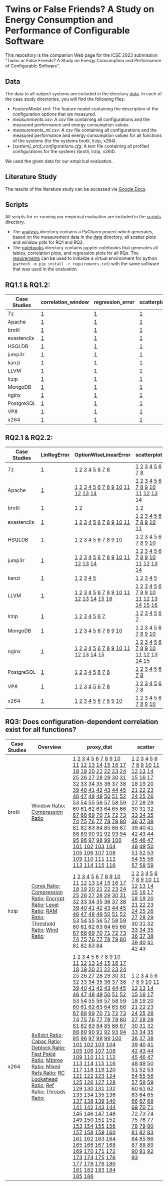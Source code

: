 # Twins or False Friends? A Study on Energy Consumption and Performance of Configurable Software

This repository is the companion Web page for the ICSE 2023 submission "Twins or False Friends? A Study on Energy Consumption and Performance of Configurable Software".

## Data

The data to all subject systems are included in the directory [data](./data). In each of the case study directories, you will find the following files:
* *FeatureModel.xml*: The feature model containing the description of the configuration options that we measured.
* *measurements.csv*: A csv file containing all configurations and the measured performance and energy consumption values.
* *measurements_ml.csv*: A csv file containing all configurations and the measured performance and energy consumption values for all functions of the systems (for the systems brotli, lrzip, x264).
* *[system]_prof_configurations.cfg*: A text file containing all profiled configurations for the systems (brotli, lrzip, x264).

We used the given data for our empirical evaluation.

## Literature Study

The results of the literature study can be accessed via [Google Docs](https://docs.google.com/spreadsheets/d/19nsX_jk3pscV406hGnr3gaLPWsjs3pLpRtXL1sB6lnI/edit?usp=sharing).

## Scripts

All scripts for re-running our empirical evaluation are included in the [scripts](./scripts) directory.
* The [analysis](./scripts/analysis) directory contains a PyCharm project which generates, based on the measurement data in the [data](./data) directory, all scatter plots and window plits for RQ1 and RQ2.
* The [notebooks](./scripts/notebooks) directory contains jupyter notebooks that generates all tables, correlation plots, and regression plots for all RQs. The [requirements](./scripts/notebooks/requirements.txt) can be used to initialize a virtual environment for python (```python3 -m pip install -r requirements.txt```) with the same software that was used in the evaluation.

## RQ1.1 & RQ1.2:

Case Studies | correlation_window| regression_error| scatterplot|
--- | --- | --- | --- |
7z| [1](../main/RQ1/7z/correlation_window/windows_7z.pdf) | [1](../main/RQ1/7z/regression_error/scatterplot_7z.pdf) | [1](../main/RQ1/7z/scatterplot/scatterplot_7z.pdf) |
Apache| [1](../main/RQ1/Apache/correlation_window/windows_Apache.pdf) | [1](../main/RQ1/Apache/regression_error/scatterplot_Apache.pdf) | [1](../main/RQ1/Apache/scatterplot/scatterplot_Apache.pdf) |
brotli| [1](../main/RQ1/brotli/correlation_window/windows_brotli.pdf) | [1](../main/RQ1/brotli/regression_error/scatterplot_brotli.pdf) | [1](../main/RQ1/brotli/scatterplot/scatterplot_brotli.pdf) |
exastencils| [1](../main/RQ1/exastencils/correlation_window/windows_exastencils.pdf) | [1](../main/RQ1/exastencils/regression_error/scatterplot_exastencils.pdf) | [1](../main/RQ1/exastencils/scatterplot/scatterplot_exastencils.pdf) |
HSQLDB| [1](../main/RQ1/HSQLDB/correlation_window/windows_HSQLDB.pdf) | [1](../main/RQ1/HSQLDB/regression_error/scatterplot_HSQLDB.pdf) | [1](../main/RQ1/HSQLDB/scatterplot/scatterplot_HSQLDB.pdf) |
jump3r| [1](../main/RQ1/jump3r/correlation_window/windows_jump3r.pdf) | [1](../main/RQ1/jump3r/regression_error/scatterplot_jump3r.pdf) | [1](../main/RQ1/jump3r/scatterplot/scatterplot_jump3r.pdf) |
kanzi| [1](../main/RQ1/kanzi/correlation_window/windows_kanzi.pdf) | [1](../main/RQ1/kanzi/regression_error/scatterplot_kanzi.pdf) | [1](../main/RQ1/kanzi/scatterplot/scatterplot_kanzi.pdf) |
LLVM| [1](../main/RQ1/LLVM/correlation_window/windows_LLVM.pdf) | [1](../main/RQ1/LLVM/regression_error/scatterplot_LLVM.pdf) | [1](../main/RQ1/LLVM/scatterplot/scatterplot_LLVM.pdf) |
lrzip| [1](../main/RQ1/lrzip/correlation_window/windows_lrzip.pdf) | [1](../main/RQ1/lrzip/regression_error/scatterplot_lrzip.pdf) | [1](../main/RQ1/lrzip/scatterplot/scatterplot_lrzip.pdf) |
MongoDB| [1](../main/RQ1/MongoDB/correlation_window/windows_MongoDB.pdf) | [1](../main/RQ1/MongoDB/regression_error/scatterplot_MongoDB.pdf) | [1](../main/RQ1/MongoDB/scatterplot/scatterplot_MongoDB.pdf) |
nginx| [1](../main/RQ1/nginx/correlation_window/windows_nginx.pdf) | [1](../main/RQ1/nginx/regression_error/scatterplot_nginx.pdf) | [1](../main/RQ1/nginx/scatterplot/scatterplot_nginx.pdf) |
PostgreSQL| [1](../main/RQ1/PostgreSQL/correlation_window/windows_PostgreSQL.pdf) | [1](../main/RQ1/PostgreSQL/regression_error/scatterplot_PostgreSQL.pdf) | [1](../main/RQ1/PostgreSQL/scatterplot/scatterplot_PostgreSQL.pdf) |
VP8| [1](../main/RQ1/VP8/correlation_window/windows_VP8.pdf) | [1](../main/RQ1/VP8/regression_error/scatterplot_VP8.pdf) | [1](../main/RQ1/VP8/scatterplot/scatterplot_VP8.pdf) |
x264| [1](../main/RQ1/x264/correlation_window/windows_x264.pdf) | [1](../main/RQ1/x264/regression_error/scatterplot_x264.pdf) | [1](../main/RQ1/x264/scatterplot/scatterplot_x264.pdf) |

## RQ2.1 & RQ2.2:

Case Studies | LinRegError| OptionWiseLinearError| scatterplot|
--- | --- | --- | --- |
7z| [1](../main/RQ2/7z/LinRegError/all_options.pdf) | [1](../main/RQ2/7z/OptionWiseLinearError/7z_BlockSize.pdf) [2](../main/RQ2/7z/OptionWiseLinearError/7z_CompressionMethod.pdf) [3](../main/RQ2/7z/OptionWiseLinearError/7z_Files.pdf) [4](../main/RQ2/7z/OptionWiseLinearError/7z_HeaderCompressionOff.pdf) [5](../main/RQ2/7z/OptionWiseLinearError/7z_filterOff.pdf) [6](../main/RQ2/7z/OptionWiseLinearError/7z_mtOff.pdf) [7](../main/RQ2/7z/OptionWiseLinearError/7z_tmOff.pdf) [8](../main/RQ2/7z/OptionWiseLinearError/7z_x.pdf) | [1](../main/RQ2/7z/scatterplot/scatterplot_7z_BlockSize.pdf) [2](../main/RQ2/7z/scatterplot/scatterplot_7z_CompressionMethod_group.pdf) [3](../main/RQ2/7z/scatterplot/scatterplot_7z_Files.pdf) [4](../main/RQ2/7z/scatterplot/scatterplot_7z_HeaderCompressionOff.pdf) [5](../main/RQ2/7z/scatterplot/scatterplot_7z_filterOff.pdf) [6](../main/RQ2/7z/scatterplot/scatterplot_7z_mtOff.pdf) [7](../main/RQ2/7z/scatterplot/scatterplot_7z_tmOff.pdf) [8](../main/RQ2/7z/scatterplot/scatterplot_7z_x.pdf) |
Apache| [1](../main/RQ2/Apache/LinRegError/all_options.pdf) | [1](../main/RQ2/Apache/OptionWiseLinearError/Apache_aesTls.pdf) [2](../main/RQ2/Apache/OptionWiseLinearError/Apache_basicAuth.pdf) [3](../main/RQ2/Apache/OptionWiseLinearError/Apache_compression.pdf) [4](../main/RQ2/Apache/OptionWiseLinearError/Apache_compressionLevel.pdf) [5](../main/RQ2/Apache/OptionWiseLinearError/Apache_ecdsaCertificate.pdf) [6](../main/RQ2/Apache/OptionWiseLinearError/Apache_keepalive.pdf) [7](../main/RQ2/Apache/OptionWiseLinearError/Apache_mpm.pdf) [8](../main/RQ2/Apache/OptionWiseLinearError/Apache_noCompression.pdf) [9](../main/RQ2/Apache/OptionWiseLinearError/Apache_processCount.pdf) [10](../main/RQ2/Apache/OptionWiseLinearError/Apache_sendfile.pdf) [11](../main/RQ2/Apache/OptionWiseLinearError/Apache_serverCache.pdf) [12](../main/RQ2/Apache/OptionWiseLinearError/Apache_threadCount.pdf) [13](../main/RQ2/Apache/OptionWiseLinearError/Apache_tls.pdf) [14](../main/RQ2/Apache/OptionWiseLinearError/Apache_tlsMoreBits.pdf) | [1](../main/RQ2/Apache/scatterplot/scatterplot_Apache_aesTls.pdf) [2](../main/RQ2/Apache/scatterplot/scatterplot_Apache_basicAuth.pdf) [3](../main/RQ2/Apache/scatterplot/scatterplot_Apache_compression.pdf) [4](../main/RQ2/Apache/scatterplot/scatterplot_Apache_compressionLevel.pdf) [5](../main/RQ2/Apache/scatterplot/scatterplot_Apache_ecdsaCertificate.pdf) [6](../main/RQ2/Apache/scatterplot/scatterplot_Apache_keepalive.pdf) [7](../main/RQ2/Apache/scatterplot/scatterplot_Apache_mpm_group.pdf) [8](../main/RQ2/Apache/scatterplot/scatterplot_Apache_noCompression.pdf) [9](../main/RQ2/Apache/scatterplot/scatterplot_Apache_processCount.pdf) [10](../main/RQ2/Apache/scatterplot/scatterplot_Apache_sendfile.pdf) [11](../main/RQ2/Apache/scatterplot/scatterplot_Apache_serverCache.pdf) [12](../main/RQ2/Apache/scatterplot/scatterplot_Apache_threadCount.pdf) [13](../main/RQ2/Apache/scatterplot/scatterplot_Apache_tls.pdf) [14](../main/RQ2/Apache/scatterplot/scatterplot_Apache_tlsMoreBits.pdf) |
brotli| [1](../main/RQ2/brotli/LinRegError/all_options.pdf) | [1](../main/RQ2/brotli/OptionWiseLinearError/brotli_CompressionLevel.pdf) [2](../main/RQ2/brotli/OptionWiseLinearError/brotli_WindowSize.pdf) | [1](../main/RQ2/brotli/scatterplot/scatterplot_brotli_CompressionLevel.pdf) [2](../main/RQ2/brotli/scatterplot/scatterplot_brotli_WindowSize.pdf) |
exastencils| [1](../main/RQ2/exastencils/LinRegError/all_options.pdf) | [1](../main/RQ2/exastencils/OptionWiseLinearError/exastencils_data_alignFieldPointers.pdf) [2](../main/RQ2/exastencils/OptionWiseLinearError/exastencils_explorationId.pdf) [3](../main/RQ2/exastencils/OptionWiseLinearError/exastencils_no_explorationId.pdf) [4](../main/RQ2/exastencils/OptionWiseLinearError/exastencils_opt_unroll.pdf) [5](../main/RQ2/exastencils/OptionWiseLinearError/exastencils_opt_unroll_interleave.pdf) [6](../main/RQ2/exastencils/OptionWiseLinearError/exastencils_opt_useAddressPrecalc.pdf) [7](../main/RQ2/exastencils/OptionWiseLinearError/exastencils_opt_vectorize.pdf) [8](../main/RQ2/exastencils/OptionWiseLinearError/exastencils_poly_tileSize_x.pdf) [9](../main/RQ2/exastencils/OptionWiseLinearError/exastencils_poly_tileSize_y.pdf) [10](../main/RQ2/exastencils/OptionWiseLinearError/exastencils_poly_tileSize_z.pdf) [11](../main/RQ2/exastencils/OptionWiseLinearError/exastencils_simd_avoidUnaligned.pdf) | [1](../main/RQ2/exastencils/scatterplot/scatterplot_exastencils_data_alignFieldPointers.pdf) [2](../main/RQ2/exastencils/scatterplot/scatterplot_exastencils_explorationId.pdf) [3](../main/RQ2/exastencils/scatterplot/scatterplot_exastencils_no_explorationId.pdf) [4](../main/RQ2/exastencils/scatterplot/scatterplot_exastencils_opt_unroll.pdf) [5](../main/RQ2/exastencils/scatterplot/scatterplot_exastencils_opt_unroll_interleave.pdf) [6](../main/RQ2/exastencils/scatterplot/scatterplot_exastencils_opt_useAddressPrecalc.pdf) [7](../main/RQ2/exastencils/scatterplot/scatterplot_exastencils_opt_vectorize.pdf) [8](../main/RQ2/exastencils/scatterplot/scatterplot_exastencils_poly_tileSize_x.pdf) [9](../main/RQ2/exastencils/scatterplot/scatterplot_exastencils_poly_tileSize_y.pdf) [10](../main/RQ2/exastencils/scatterplot/scatterplot_exastencils_poly_tileSize_z.pdf) [11](../main/RQ2/exastencils/scatterplot/scatterplot_exastencils_simd_avoidUnaligned.pdf) |
HSQLDB| [1](../main/RQ2/HSQLDB/LinRegError/all_options.pdf) | [1](../main/RQ2/HSQLDB/OptionWiseLinearError/HSQLDB_compressed_script.pdf) [2](../main/RQ2/HSQLDB/OptionWiseLinearError/HSQLDB_detailed_logging.pdf) [3](../main/RQ2/HSQLDB/OptionWiseLinearError/HSQLDB_encryption.pdf) [4](../main/RQ2/HSQLDB/OptionWiseLinearError/HSQLDB_large_cache.pdf) [5](../main/RQ2/HSQLDB/OptionWiseLinearError/HSQLDB_logging.pdf) [6](../main/RQ2/HSQLDB/OptionWiseLinearError/HSQLDB_no_write_delay.pdf) [7](../main/RQ2/HSQLDB/OptionWiseLinearError/HSQLDB_small_cache.pdf) [8](../main/RQ2/HSQLDB/OptionWiseLinearError/HSQLDB_small_log.pdf) [9](../main/RQ2/HSQLDB/OptionWiseLinearError/HSQLDB_table_type.pdf) [10](../main/RQ2/HSQLDB/OptionWiseLinearError/HSQLDB_transaction_control.pdf) | [1](../main/RQ2/HSQLDB/scatterplot/scatterplot_HSQLDB_compressed_script.pdf) [2](../main/RQ2/HSQLDB/scatterplot/scatterplot_HSQLDB_detailed_logging.pdf) [3](../main/RQ2/HSQLDB/scatterplot/scatterplot_HSQLDB_encryption_group.pdf) [4](../main/RQ2/HSQLDB/scatterplot/scatterplot_HSQLDB_large_cache.pdf) [5](../main/RQ2/HSQLDB/scatterplot/scatterplot_HSQLDB_logging.pdf) [6](../main/RQ2/HSQLDB/scatterplot/scatterplot_HSQLDB_no_write_delay.pdf) [7](../main/RQ2/HSQLDB/scatterplot/scatterplot_HSQLDB_small_cache.pdf) [8](../main/RQ2/HSQLDB/scatterplot/scatterplot_HSQLDB_small_log.pdf) [9](../main/RQ2/HSQLDB/scatterplot/scatterplot_HSQLDB_table_type_group.pdf) [10](../main/RQ2/HSQLDB/scatterplot/scatterplot_HSQLDB_transaction_control_group.pdf) |
jump3r| [1](../main/RQ2/jump3r/LinRegError/all_options.pdf) | [1](../main/RQ2/jump3r/OptionWiseLinearError/jump3r_ABR.pdf) [2](../main/RQ2/jump3r/OptionWiseLinearError/jump3r_CBR.pdf) [3](../main/RQ2/jump3r/OptionWiseLinearError/jump3r_CRC.pdf) [4](../main/RQ2/jump3r/OptionWiseLinearError/jump3r_Downmix.pdf) [5](../main/RQ2/jump3r/OptionWiseLinearError/jump3r_HighpassValue.pdf) [6](../main/RQ2/jump3r/OptionWiseLinearError/jump3r_HighpassWidth.pdf) [7](../main/RQ2/jump3r/OptionWiseLinearError/jump3r_LowpassValue.pdf) [8](../main/RQ2/jump3r/OptionWiseLinearError/jump3r_LowpassWidth.pdf) [9](../main/RQ2/jump3r/OptionWiseLinearError/jump3r_Mode.pdf) [10](../main/RQ2/jump3r/OptionWiseLinearError/jump3r_NoRes.pdf) [11](../main/RQ2/jump3r/OptionWiseLinearError/jump3r_ReplayGain.pdf) [12](../main/RQ2/jump3r/OptionWiseLinearError/jump3r_Resampling.pdf) [13](../main/RQ2/jump3r/OptionWiseLinearError/jump3r_SwapBytes.pdf) [14](../main/RQ2/jump3r/OptionWiseLinearError/jump3r_VBRRange.pdf) | [1](../main/RQ2/jump3r/scatterplot/scatterplot_jump3r_ABR_group.pdf) [2](../main/RQ2/jump3r/scatterplot/scatterplot_jump3r_CBR_group.pdf) [3](../main/RQ2/jump3r/scatterplot/scatterplot_jump3r_CRC.pdf) [4](../main/RQ2/jump3r/scatterplot/scatterplot_jump3r_Downmix.pdf) [5](../main/RQ2/jump3r/scatterplot/scatterplot_jump3r_HighpassValue_group.pdf) [6](../main/RQ2/jump3r/scatterplot/scatterplot_jump3r_HighpassWidth_group.pdf) [7](../main/RQ2/jump3r/scatterplot/scatterplot_jump3r_LowpassValue_group.pdf) [8](../main/RQ2/jump3r/scatterplot/scatterplot_jump3r_LowpassWidth_group.pdf) [9](../main/RQ2/jump3r/scatterplot/scatterplot_jump3r_Mode_group.pdf) [10](../main/RQ2/jump3r/scatterplot/scatterplot_jump3r_NoRes.pdf) [11](../main/RQ2/jump3r/scatterplot/scatterplot_jump3r_ReplayGain_group.pdf) [12](../main/RQ2/jump3r/scatterplot/scatterplot_jump3r_Resampling_group.pdf) [13](../main/RQ2/jump3r/scatterplot/scatterplot_jump3r_SwapBytes.pdf) [14](../main/RQ2/jump3r/scatterplot/scatterplot_jump3r_VBRRange_group.pdf) |
kanzi| [1](../main/RQ2/kanzi/LinRegError/all_options.pdf) | [1](../main/RQ2/kanzi/OptionWiseLinearError/kanzi_blocksize.pdf) [2](../main/RQ2/kanzi/OptionWiseLinearError/kanzi_checksum.pdf) [3](../main/RQ2/kanzi/OptionWiseLinearError/kanzi_entropy.pdf) [4](../main/RQ2/kanzi/OptionWiseLinearError/kanzi_jobs.pdf) [5](../main/RQ2/kanzi/OptionWiseLinearError/kanzi_skip.pdf) | [1](../main/RQ2/kanzi/scatterplot/scatterplot_kanzi_blocksize_group.pdf) [2](../main/RQ2/kanzi/scatterplot/scatterplot_kanzi_checksum.pdf) [3](../main/RQ2/kanzi/scatterplot/scatterplot_kanzi_entropy_group.pdf) [4](../main/RQ2/kanzi/scatterplot/scatterplot_kanzi_jobs_group.pdf) [5](../main/RQ2/kanzi/scatterplot/scatterplot_kanzi_skip.pdf) |
LLVM| [1](../main/RQ2/LLVM/LinRegError/all_options.pdf) | [1](../main/RQ2/LLVM/OptionWiseLinearError/LLVM_adce.pdf) [2](../main/RQ2/LLVM/OptionWiseLinearError/LLVM_basicaa.pdf) [3](../main/RQ2/LLVM/OptionWiseLinearError/LLVM_called_value_propagation.pdf) [4](../main/RQ2/LLVM/OptionWiseLinearError/LLVM_ee_instrument.pdf) [5](../main/RQ2/LLVM/OptionWiseLinearError/LLVM_gvn.pdf) [6](../main/RQ2/LLVM/OptionWiseLinearError/LLVM_inline.pdf) [7](../main/RQ2/LLVM/OptionWiseLinearError/LLVM_instcombine.pdf) [8](../main/RQ2/LLVM/OptionWiseLinearError/LLVM_ipsccp.pdf) [9](../main/RQ2/LLVM/OptionWiseLinearError/LLVM_jump_threading.pdf) [10](../main/RQ2/LLVM/OptionWiseLinearError/LLVM_licm.pdf) [11](../main/RQ2/LLVM/OptionWiseLinearError/LLVM_mergereturn.pdf) [12](../main/RQ2/LLVM/OptionWiseLinearError/LLVM_pgo_memop_opt.pdf) [13](../main/RQ2/LLVM/OptionWiseLinearError/LLVM_sccp.pdf) [14](../main/RQ2/LLVM/OptionWiseLinearError/LLVM_simplifycfg.pdf) [15](../main/RQ2/LLVM/OptionWiseLinearError/LLVM_sink.pdf) [16](../main/RQ2/LLVM/OptionWiseLinearError/LLVM_tailcallelim.pdf) | [1](../main/RQ2/LLVM/scatterplot/scatterplot_LLVM_adce.pdf) [2](../main/RQ2/LLVM/scatterplot/scatterplot_LLVM_basicaa.pdf) [3](../main/RQ2/LLVM/scatterplot/scatterplot_LLVM_called_value_propagation.pdf) [4](../main/RQ2/LLVM/scatterplot/scatterplot_LLVM_ee_instrument.pdf) [5](../main/RQ2/LLVM/scatterplot/scatterplot_LLVM_gvn.pdf) [6](../main/RQ2/LLVM/scatterplot/scatterplot_LLVM_inline.pdf) [7](../main/RQ2/LLVM/scatterplot/scatterplot_LLVM_instcombine.pdf) [8](../main/RQ2/LLVM/scatterplot/scatterplot_LLVM_ipsccp.pdf) [9](../main/RQ2/LLVM/scatterplot/scatterplot_LLVM_jump_threading.pdf) [10](../main/RQ2/LLVM/scatterplot/scatterplot_LLVM_licm.pdf) [11](../main/RQ2/LLVM/scatterplot/scatterplot_LLVM_mergereturn.pdf) [12](../main/RQ2/LLVM/scatterplot/scatterplot_LLVM_pgo_memop_opt.pdf) [13](../main/RQ2/LLVM/scatterplot/scatterplot_LLVM_sccp.pdf) [14](../main/RQ2/LLVM/scatterplot/scatterplot_LLVM_simplifycfg.pdf) [15](../main/RQ2/LLVM/scatterplot/scatterplot_LLVM_sink.pdf) [16](../main/RQ2/LLVM/scatterplot/scatterplot_LLVM_tailcallelim.pdf) |
lrzip| [1](../main/RQ2/lrzip/LinRegError/all_options.pdf) | [1](../main/RQ2/lrzip/OptionWiseLinearError/lrzip_compression.pdf) [2](../main/RQ2/lrzip/OptionWiseLinearError/lrzip_disableCompressibilityTesting.pdf) [3](../main/RQ2/lrzip/OptionWiseLinearError/lrzip_encryption.pdf) [4](../main/RQ2/lrzip/OptionWiseLinearError/lrzip_level.pdf) [5](../main/RQ2/lrzip/OptionWiseLinearError/lrzip_maxRam.pdf) [6](../main/RQ2/lrzip/OptionWiseLinearError/lrzip_processorCount.pdf) [7](../main/RQ2/lrzip/OptionWiseLinearError/lrzip_unlimitedWindowSize.pdf) | [1](../main/RQ2/lrzip/scatterplot/scatterplot_lrzip_compression_group.pdf) [2](../main/RQ2/lrzip/scatterplot/scatterplot_lrzip_disableCompressibilityTesting.pdf) [3](../main/RQ2/lrzip/scatterplot/scatterplot_lrzip_encryption.pdf) [4](../main/RQ2/lrzip/scatterplot/scatterplot_lrzip_level.pdf) [5](../main/RQ2/lrzip/scatterplot/scatterplot_lrzip_maxRam.pdf) [6](../main/RQ2/lrzip/scatterplot/scatterplot_lrzip_processorCount.pdf) [7](../main/RQ2/lrzip/scatterplot/scatterplot_lrzip_unlimitedWindowSize.pdf) |
MongoDB| [1](../main/RQ2/MongoDB/LinRegError/all_options.pdf) | [1](../main/RQ2/MongoDB/OptionWiseLinearError/MongoDB_cacheSize.pdf) [2](../main/RQ2/MongoDB/OptionWiseLinearError/MongoDB_dataCompression.pdf) [3](../main/RQ2/MongoDB/OptionWiseLinearError/MongoDB_indexPrefixCompression.pdf) [4](../main/RQ2/MongoDB/OptionWiseLinearError/MongoDB_journal.pdf) [5](../main/RQ2/MongoDB/OptionWiseLinearError/MongoDB_journalCommitInterval.pdf) [6](../main/RQ2/MongoDB/OptionWiseLinearError/MongoDB_journalCompression.pdf) [7](../main/RQ2/MongoDB/OptionWiseLinearError/MongoDB_networkCompression.pdf) [8](../main/RQ2/MongoDB/OptionWiseLinearError/MongoDB_nojournal.pdf) [9](../main/RQ2/MongoDB/OptionWiseLinearError/MongoDB_ssl.pdf) [10](../main/RQ2/MongoDB/OptionWiseLinearError/MongoDB_wireObjectCheck.pdf) | [1](../main/RQ2/MongoDB/scatterplot/scatterplot_MongoDB_cacheSize.pdf) [2](../main/RQ2/MongoDB/scatterplot/scatterplot_MongoDB_dataCompression_group.pdf) [3](../main/RQ2/MongoDB/scatterplot/scatterplot_MongoDB_indexPrefixCompression.pdf) [4](../main/RQ2/MongoDB/scatterplot/scatterplot_MongoDB_journal.pdf) [5](../main/RQ2/MongoDB/scatterplot/scatterplot_MongoDB_journalCommitInterval.pdf) [6](../main/RQ2/MongoDB/scatterplot/scatterplot_MongoDB_journalCompression_group.pdf) [7](../main/RQ2/MongoDB/scatterplot/scatterplot_MongoDB_networkCompression_group.pdf) [8](../main/RQ2/MongoDB/scatterplot/scatterplot_MongoDB_nojournal.pdf) [9](../main/RQ2/MongoDB/scatterplot/scatterplot_MongoDB_ssl.pdf) [10](../main/RQ2/MongoDB/scatterplot/scatterplot_MongoDB_wireObjectCheck.pdf) |
nginx| [1](../main/RQ2/nginx/LinRegError/all_options.pdf) | [1](../main/RQ2/nginx/OptionWiseLinearError/nginx_aesTls.pdf) [2](../main/RQ2/nginx/OptionWiseLinearError/nginx_basicAuth.pdf) [3](../main/RQ2/nginx/OptionWiseLinearError/nginx_compression.pdf) [4](../main/RQ2/nginx/OptionWiseLinearError/nginx_compressionLevel.pdf) [5](../main/RQ2/nginx/OptionWiseLinearError/nginx_ecdsaCertificate.pdf) [6](../main/RQ2/nginx/OptionWiseLinearError/nginx_keepalive.pdf) [7](../main/RQ2/nginx/OptionWiseLinearError/nginx_multiAccept.pdf) [8](../main/RQ2/nginx/OptionWiseLinearError/nginx_noCompression.pdf) [9](../main/RQ2/nginx/OptionWiseLinearError/nginx_processCount.pdf) [10](../main/RQ2/nginx/OptionWiseLinearError/nginx_sendfile.pdf) [11](../main/RQ2/nginx/OptionWiseLinearError/nginx_serverCache.pdf) [12](../main/RQ2/nginx/OptionWiseLinearError/nginx_tcpNoDelay.pdf) [13](../main/RQ2/nginx/OptionWiseLinearError/nginx_tcpNoPush.pdf) [14](../main/RQ2/nginx/OptionWiseLinearError/nginx_tls.pdf) [15](../main/RQ2/nginx/OptionWiseLinearError/nginx_tlsMoreBits.pdf) | [1](../main/RQ2/nginx/scatterplot/scatterplot_nginx_aesTls.pdf) [2](../main/RQ2/nginx/scatterplot/scatterplot_nginx_basicAuth.pdf) [3](../main/RQ2/nginx/scatterplot/scatterplot_nginx_compression.pdf) [4](../main/RQ2/nginx/scatterplot/scatterplot_nginx_compressionLevel.pdf) [5](../main/RQ2/nginx/scatterplot/scatterplot_nginx_ecdsaCertificate.pdf) [6](../main/RQ2/nginx/scatterplot/scatterplot_nginx_keepalive.pdf) [7](../main/RQ2/nginx/scatterplot/scatterplot_nginx_multiAccept.pdf) [8](../main/RQ2/nginx/scatterplot/scatterplot_nginx_noCompression.pdf) [9](../main/RQ2/nginx/scatterplot/scatterplot_nginx_processCount.pdf) [10](../main/RQ2/nginx/scatterplot/scatterplot_nginx_sendfile.pdf) [11](../main/RQ2/nginx/scatterplot/scatterplot_nginx_serverCache.pdf) [12](../main/RQ2/nginx/scatterplot/scatterplot_nginx_tcpNoDelay.pdf) [13](../main/RQ2/nginx/scatterplot/scatterplot_nginx_tcpNoPush.pdf) [14](../main/RQ2/nginx/scatterplot/scatterplot_nginx_tls.pdf) [15](../main/RQ2/nginx/scatterplot/scatterplot_nginx_tlsMoreBits.pdf) |
PostgreSQL| [1](../main/RQ2/PostgreSQL/LinRegError/all_options.pdf) | [1](../main/RQ2/PostgreSQL/OptionWiseLinearError/PostgreSQL_fsync.pdf) [2](../main/RQ2/PostgreSQL/OptionWiseLinearError/PostgreSQL_fullPageWrites.pdf) [3](../main/RQ2/PostgreSQL/OptionWiseLinearError/PostgreSQL_sharedBuffers.pdf) [4](../main/RQ2/PostgreSQL/OptionWiseLinearError/PostgreSQL_synchronousCommit.pdf) [5](../main/RQ2/PostgreSQL/OptionWiseLinearError/PostgreSQL_tempBuffers.pdf) [6](../main/RQ2/PostgreSQL/OptionWiseLinearError/PostgreSQL_trackActivities.pdf) [7](../main/RQ2/PostgreSQL/OptionWiseLinearError/PostgreSQL_trackCounts.pdf) [8](../main/RQ2/PostgreSQL/OptionWiseLinearError/PostgreSQL_workMem.pdf) | [1](../main/RQ2/PostgreSQL/scatterplot/scatterplot_PostgreSQL_fsync.pdf) [2](../main/RQ2/PostgreSQL/scatterplot/scatterplot_PostgreSQL_fullPageWrites.pdf) [3](../main/RQ2/PostgreSQL/scatterplot/scatterplot_PostgreSQL_sharedBuffers.pdf) [4](../main/RQ2/PostgreSQL/scatterplot/scatterplot_PostgreSQL_synchronousCommit.pdf) [5](../main/RQ2/PostgreSQL/scatterplot/scatterplot_PostgreSQL_tempBuffers.pdf) [6](../main/RQ2/PostgreSQL/scatterplot/scatterplot_PostgreSQL_trackActivities.pdf) [7](../main/RQ2/PostgreSQL/scatterplot/scatterplot_PostgreSQL_trackCounts.pdf) [8](../main/RQ2/PostgreSQL/scatterplot/scatterplot_PostgreSQL_workMem.pdf) |
VP8| [1](../main/RQ2/VP8/LinRegError/all_options.pdf) | [1](../main/RQ2/VP8/OptionWiseLinearError/VP8_allowResize.pdf) [2](../main/RQ2/VP8/OptionWiseLinearError/VP8_arnrMaxFrames.pdf) [3](../main/RQ2/VP8/OptionWiseLinearError/VP8_arnrStrength.pdf) [4](../main/RQ2/VP8/OptionWiseLinearError/VP8_constantBitrate.pdf) [5](../main/RQ2/VP8/OptionWiseLinearError/VP8_quality.pdf) [6](../main/RQ2/VP8/OptionWiseLinearError/VP8_threads.pdf) [7](../main/RQ2/VP8/OptionWiseLinearError/VP8_tokenParts.pdf) [8](../main/RQ2/VP8/OptionWiseLinearError/VP8_twoPass.pdf) | [1](../main/RQ2/VP8/scatterplot/scatterplot_VP8_allowResize.pdf) [2](../main/RQ2/VP8/scatterplot/scatterplot_VP8_arnrMaxFrames.pdf) [3](../main/RQ2/VP8/scatterplot/scatterplot_VP8_arnrStrength.pdf) [4](../main/RQ2/VP8/scatterplot/scatterplot_VP8_constantBitrate.pdf) [5](../main/RQ2/VP8/scatterplot/scatterplot_VP8_quality_group.pdf) [6](../main/RQ2/VP8/scatterplot/scatterplot_VP8_threads.pdf) [7](../main/RQ2/VP8/scatterplot/scatterplot_VP8_tokenParts.pdf) [8](../main/RQ2/VP8/scatterplot/scatterplot_VP8_twoPass_group.pdf) |
x264| [1](../main/RQ2/x264/LinRegError/all_options.pdf) | [1](../main/RQ2/x264/OptionWiseLinearError/x264_core.pdf) [2](../main/RQ2/x264/OptionWiseLinearError/x264_no_8x8dct.pdf) [3](../main/RQ2/x264/OptionWiseLinearError/x264_no_cabac.pdf) [4](../main/RQ2/x264/OptionWiseLinearError/x264_no_deblock.pdf) [5](../main/RQ2/x264/OptionWiseLinearError/x264_no_fast_pskip.pdf) [6](../main/RQ2/x264/OptionWiseLinearError/x264_no_mbtree.pdf) [7](../main/RQ2/x264/OptionWiseLinearError/x264_no_mixed_refs.pdf) [8](../main/RQ2/x264/OptionWiseLinearError/x264_no_weightb.pdf) [9](../main/RQ2/x264/OptionWiseLinearError/x264_rc_lookahead.pdf) [10](../main/RQ2/x264/OptionWiseLinearError/x264_ref.pdf) | [1](../main/RQ2/x264/scatterplot/scatterplot_x264_core_group.pdf) [2](../main/RQ2/x264/scatterplot/scatterplot_x264_no_8x8dct.pdf) [3](../main/RQ2/x264/scatterplot/scatterplot_x264_no_cabac.pdf) [4](../main/RQ2/x264/scatterplot/scatterplot_x264_no_deblock.pdf) [5](../main/RQ2/x264/scatterplot/scatterplot_x264_no_fast_pskip.pdf) [6](../main/RQ2/x264/scatterplot/scatterplot_x264_no_mbtree.pdf) [7](../main/RQ2/x264/scatterplot/scatterplot_x264_no_mixed_refs.pdf) [8](../main/RQ2/x264/scatterplot/scatterplot_x264_no_weightb.pdf) [9](../main/RQ2/x264/scatterplot/scatterplot_x264_rc_lookahead_group.pdf) [10](../main/RQ2/x264/scatterplot/scatterplot_x264_ref_group.pdf) |


## RQ3: Does configuration-dependent correlation exist for all functions?

Case Studies | Overview | proxy_dist | scatter|
--- | --- | --- | --- |
brotli | [Window Ratio;](../main/RQ3/brotli/window_influential_methods_proxy_ratio.pdf) [Compression Ratio](../main/RQ3/brotli/compression_influential_methods_proxy_ratio.pdf)| [1](../main/RQ3/brotli/proxy_dist/BlockSplitterAddSymbolCommand_proxy_ratio_dist.pdf) [2](../main/RQ3/brotli/proxy_dist/BlockSplitterAddSymbolCommand_proxy_ratio_dist_feature.pdf) [3](../main/RQ3/brotli/proxy_dist/BlockSplitterAddSymbolDistance_proxy_ratio_dist.pdf) [4](../main/RQ3/brotli/proxy_dist/BlockSplitterAddSymbolDistance_proxy_ratio_dist_feature.pdf) [5](../main/RQ3/brotli/proxy_dist/BlockSplitterAddSymbolLiteral_proxy_ratio_dist.pdf) [6](../main/RQ3/brotli/proxy_dist/BlockSplitterAddSymbolLiteral_proxy_ratio_dist_feature.pdf) [7](../main/RQ3/brotli/proxy_dist/BlockSplitterFinishBlockCommand_proxy_ratio_dist.pdf) [8](../main/RQ3/brotli/proxy_dist/BlockSplitterFinishBlockCommand_proxy_ratio_dist_feature.pdf) [9](../main/RQ3/brotli/proxy_dist/BlockSplitterFinishBlockDistance_proxy_ratio_dist.pdf) [10](../main/RQ3/brotli/proxy_dist/BlockSplitterFinishBlockDistance_proxy_ratio_dist_feature.pdf) [11](../main/RQ3/brotli/proxy_dist/BlockSplitterFinishBlockLiteral_proxy_ratio_dist.pdf) [12](../main/RQ3/brotli/proxy_dist/BlockSplitterFinishBlockLiteral_proxy_ratio_dist_feature.pdf) [13](../main/RQ3/brotli/proxy_dist/BrotliBuildAndStoreHuffmanTreeFast_proxy_ratio_dist.pdf) [14](../main/RQ3/brotli/proxy_dist/BrotliBuildAndStoreHuffmanTreeFast_proxy_ratio_dist_feature.pdf) [15](../main/RQ3/brotli/proxy_dist/BrotliBuildHistogramsWithContext_proxy_ratio_dist.pdf) [16](../main/RQ3/brotli/proxy_dist/BrotliBuildHistogramsWithContext_proxy_ratio_dist_feature.pdf) [17](../main/RQ3/brotli/proxy_dist/BrotliBuildMetaBlockGreedy_proxy_ratio_dist.pdf) [18](../main/RQ3/brotli/proxy_dist/BrotliBuildMetaBlockGreedy_proxy_ratio_dist_feature.pdf) [19](../main/RQ3/brotli/proxy_dist/BrotliCompareAndPushToQueueCommand_proxy_ratio_dist.pdf) [20](../main/RQ3/brotli/proxy_dist/BrotliCompareAndPushToQueueCommand_proxy_ratio_dist_feature.pdf) [21](../main/RQ3/brotli/proxy_dist/BrotliCompareAndPushToQueueLiteral_proxy_ratio_dist.pdf) [22](../main/RQ3/brotli/proxy_dist/BrotliCompareAndPushToQueueLiteral_proxy_ratio_dist_feature.pdf) [23](../main/RQ3/brotli/proxy_dist/BrotliConvertBitDepthsToSymbols_proxy_ratio_dist.pdf) [24](../main/RQ3/brotli/proxy_dist/BrotliConvertBitDepthsToSymbols_proxy_ratio_dist_feature.pdf) [25](../main/RQ3/brotli/proxy_dist/BrotliCreateHuffmanTree_proxy_ratio_dist.pdf) [26](../main/RQ3/brotli/proxy_dist/BrotliCreateHuffmanTree_proxy_ratio_dist_feature.pdf) [27](../main/RQ3/brotli/proxy_dist/BrotliEstimateBitCostsForLiterals_proxy_ratio_dist.pdf) [28](../main/RQ3/brotli/proxy_dist/BrotliEstimateBitCostsForLiterals_proxy_ratio_dist_feature.pdf) [29](../main/RQ3/brotli/proxy_dist/BrotliFindAllStaticDictionaryMatchesFor_proxy_ratio_dist.pdf) [30](../main/RQ3/brotli/proxy_dist/BrotliFindAllStaticDictionaryMatchesFor_proxy_ratio_dist_feature.pdf) [31](../main/RQ3/brotli/proxy_dist/BrotliFindAllStaticDictionaryMatches_proxy_ratio_dist.pdf) [32](../main/RQ3/brotli/proxy_dist/BrotliFindAllStaticDictionaryMatches_proxy_ratio_dist_feature.pdf) [33](../main/RQ3/brotli/proxy_dist/BrotliHistogramBitCostDistanceLiteral_proxy_ratio_dist.pdf) [34](../main/RQ3/brotli/proxy_dist/BrotliHistogramBitCostDistanceLiteral_proxy_ratio_dist_feature.pdf) [35](../main/RQ3/brotli/proxy_dist/BrotliHistogramCombineLiteral_proxy_ratio_dist.pdf) [36](../main/RQ3/brotli/proxy_dist/BrotliHistogramCombineLiteral_proxy_ratio_dist_feature.pdf) [37](../main/RQ3/brotli/proxy_dist/BrotliInitZopfliNodes_proxy_ratio_dist.pdf) [38](../main/RQ3/brotli/proxy_dist/BrotliInitZopfliNodes_proxy_ratio_dist_feature.pdf) [39](../main/RQ3/brotli/proxy_dist/BrotliIsMostlyUTF8_proxy_ratio_dist.pdf) [40](../main/RQ3/brotli/proxy_dist/BrotliIsMostlyUTF8_proxy_ratio_dist_feature.pdf) [41](../main/RQ3/brotli/proxy_dist/BrotliOptimizeHuffmanCountsForRle_proxy_ratio_dist.pdf) [42](../main/RQ3/brotli/proxy_dist/BrotliOptimizeHuffmanCountsForRle_proxy_ratio_dist_feature.pdf) [43](../main/RQ3/brotli/proxy_dist/BrotliParseAsUTF8_proxy_ratio_dist.pdf) [44](../main/RQ3/brotli/proxy_dist/BrotliParseAsUTF8_proxy_ratio_dist_feature.pdf) [45](../main/RQ3/brotli/proxy_dist/BrotliPopulationCostCommand_proxy_ratio_dist.pdf) [46](../main/RQ3/brotli/proxy_dist/BrotliPopulationCostCommand_proxy_ratio_dist_feature.pdf) [47](../main/RQ3/brotli/proxy_dist/BrotliPopulationCostLiteral_proxy_ratio_dist.pdf) [48](../main/RQ3/brotli/proxy_dist/BrotliPopulationCostLiteral_proxy_ratio_dist_feature.pdf) [49](../main/RQ3/brotli/proxy_dist/BrotliReverseBits_proxy_ratio_dist.pdf) [50](../main/RQ3/brotli/proxy_dist/BrotliReverseBits_proxy_ratio_dist_feature.pdf) [51](../main/RQ3/brotli/proxy_dist/BrotliSetDepth_proxy_ratio_dist.pdf) [52](../main/RQ3/brotli/proxy_dist/BrotliSetDepth_proxy_ratio_dist_feature.pdf) [53](../main/RQ3/brotli/proxy_dist/BrotliStoreHuffmanTreeToBitMask_proxy_ratio_dist.pdf) [54](../main/RQ3/brotli/proxy_dist/BrotliStoreHuffmanTreeToBitMask_proxy_ratio_dist_feature.pdf) [55](../main/RQ3/brotli/proxy_dist/BrotliStoreMetaBlock_proxy_ratio_dist.pdf) [56](../main/RQ3/brotli/proxy_dist/BrotliStoreMetaBlock_proxy_ratio_dist_feature.pdf) [57](../main/RQ3/brotli/proxy_dist/BrotliWriteHuffmanTree_proxy_ratio_dist.pdf) [58](../main/RQ3/brotli/proxy_dist/BrotliWriteHuffmanTree_proxy_ratio_dist_feature.pdf) [59](../main/RQ3/brotli/proxy_dist/BrotliZopfliCreateCommands_proxy_ratio_dist.pdf) [60](../main/RQ3/brotli/proxy_dist/BrotliZopfliCreateCommands_proxy_ratio_dist_feature.pdf) [61](../main/RQ3/brotli/proxy_dist/BuildBlockHistogramsLiteral_proxy_ratio_dist.pdf) [62](../main/RQ3/brotli/proxy_dist/BuildBlockHistogramsLiteral_proxy_ratio_dist_feature.pdf) [63](../main/RQ3/brotli/proxy_dist/BuildHistograms_proxy_ratio_dist.pdf) [64](../main/RQ3/brotli/proxy_dist/BuildHistograms_proxy_ratio_dist_feature.pdf) [65](../main/RQ3/brotli/proxy_dist/ClusterBlocksLiteral_proxy_ratio_dist.pdf) [66](../main/RQ3/brotli/proxy_dist/ClusterBlocksLiteral_proxy_ratio_dist_feature.pdf) [67](../main/RQ3/brotli/proxy_dist/ComputeDistanceCache_proxy_ratio_dist.pdf) [68](../main/RQ3/brotli/proxy_dist/ComputeDistanceCache_proxy_ratio_dist_feature.pdf) [69](../main/RQ3/brotli/proxy_dist/ComputeDistanceCost_proxy_ratio_dist.pdf) [70](../main/RQ3/brotli/proxy_dist/ComputeDistanceCost_proxy_ratio_dist_feature.pdf) [71](../main/RQ3/brotli/proxy_dist/ComputeDistanceShortcut_proxy_ratio_dist.pdf) [72](../main/RQ3/brotli/proxy_dist/ComputeDistanceShortcut_proxy_ratio_dist_feature.pdf) [73](../main/RQ3/brotli/proxy_dist/ComputeMinimumCopyLength_proxy_ratio_dist.pdf) [74](../main/RQ3/brotli/proxy_dist/ComputeMinimumCopyLength_proxy_ratio_dist_feature.pdf) [75](../main/RQ3/brotli/proxy_dist/CreateBackwardReferencesNH6_proxy_ratio_dist.pdf) [76](../main/RQ3/brotli/proxy_dist/CreateBackwardReferencesNH6_proxy_ratio_dist_feature.pdf) [77](../main/RQ3/brotli/proxy_dist/DecideOverRleUse_proxy_ratio_dist.pdf) [78](../main/RQ3/brotli/proxy_dist/DecideOverRleUse_proxy_ratio_dist_feature.pdf) [79](../main/RQ3/brotli/proxy_dist/EvaluateNode_proxy_ratio_dist.pdf) [80](../main/RQ3/brotli/proxy_dist/EvaluateNode_proxy_ratio_dist_feature.pdf) [81](../main/RQ3/brotli/proxy_dist/FindBlocksCommand_proxy_ratio_dist.pdf) [82](../main/RQ3/brotli/proxy_dist/FindBlocksCommand_proxy_ratio_dist_feature.pdf) [83](../main/RQ3/brotli/proxy_dist/FindBlocksDistance_proxy_ratio_dist.pdf) [84](../main/RQ3/brotli/proxy_dist/FindBlocksDistance_proxy_ratio_dist_feature.pdf) [85](../main/RQ3/brotli/proxy_dist/FindBlocksLiteral_proxy_ratio_dist.pdf) [86](../main/RQ3/brotli/proxy_dist/FindBlocksLiteral_proxy_ratio_dist_feature.pdf) [87](../main/RQ3/brotli/proxy_dist/HashBytesH10_proxy_ratio_dist.pdf) [88](../main/RQ3/brotli/proxy_dist/HashBytesH10_proxy_ratio_dist_feature.pdf) [89](../main/RQ3/brotli/proxy_dist/RefineEntropyCodesCommand_proxy_ratio_dist.pdf) [90](../main/RQ3/brotli/proxy_dist/RefineEntropyCodesCommand_proxy_ratio_dist_feature.pdf) [91](../main/RQ3/brotli/proxy_dist/RefineEntropyCodesDistance_proxy_ratio_dist.pdf) [92](../main/RQ3/brotli/proxy_dist/RefineEntropyCodesDistance_proxy_ratio_dist_feature.pdf) [93](../main/RQ3/brotli/proxy_dist/RefineEntropyCodesLiteral_proxy_ratio_dist.pdf) [94](../main/RQ3/brotli/proxy_dist/RefineEntropyCodesLiteral_proxy_ratio_dist_feature.pdf) [95](../main/RQ3/brotli/proxy_dist/RemapBlockIdsLiteral_proxy_ratio_dist.pdf) [96](../main/RQ3/brotli/proxy_dist/RemapBlockIdsLiteral_proxy_ratio_dist_feature.pdf) [97](../main/RQ3/brotli/proxy_dist/SortHuffmanTree_proxy_ratio_dist.pdf) [98](../main/RQ3/brotli/proxy_dist/SortHuffmanTree_proxy_ratio_dist_feature.pdf) [99](../main/RQ3/brotli/proxy_dist/StartPosQueueAt_proxy_ratio_dist.pdf) [100](../main/RQ3/brotli/proxy_dist/StartPosQueueAt_proxy_ratio_dist_feature.pdf) [101](../main/RQ3/brotli/proxy_dist/StartPosQueuePush_proxy_ratio_dist.pdf) [102](../main/RQ3/brotli/proxy_dist/StartPosQueuePush_proxy_ratio_dist_feature.pdf) [103](../main/RQ3/brotli/proxy_dist/StartPosQueueSize_proxy_ratio_dist.pdf) [104](../main/RQ3/brotli/proxy_dist/StartPosQueueSize_proxy_ratio_dist_feature.pdf) [105](../main/RQ3/brotli/proxy_dist/StoreDataWithHuffmanCodes_proxy_ratio_dist.pdf) [106](../main/RQ3/brotli/proxy_dist/StoreDataWithHuffmanCodes_proxy_ratio_dist_feature.pdf) [107](../main/RQ3/brotli/proxy_dist/StoreSymbolWithContext_proxy_ratio_dist.pdf) [108](../main/RQ3/brotli/proxy_dist/StoreSymbolWithContext_proxy_ratio_dist_feature.pdf) [109](../main/RQ3/brotli/proxy_dist/StoreSymbol_proxy_ratio_dist.pdf) [110](../main/RQ3/brotli/proxy_dist/StoreSymbol_proxy_ratio_dist_feature.pdf) [111](../main/RQ3/brotli/proxy_dist/UpdateNodes_proxy_ratio_dist.pdf) [112](../main/RQ3/brotli/proxy_dist/UpdateNodes_proxy_ratio_dist_feature.pdf) [113](../main/RQ3/brotli/proxy_dist/ZopfliCostModelSetFromLiteralCosts_proxy_ratio_dist.pdf) [114](../main/RQ3/brotli/proxy_dist/ZopfliCostModelSetFromLiteralCosts_proxy_ratio_dist_feature.pdf) [115](../main/RQ3/brotli/proxy_dist/log2_proxy_ratio_dist.pdf) [116](../main/RQ3/brotli/proxy_dist/log2_proxy_ratio_dist_feature.pdf) | [1](../main/RQ3/brotli/scatter/BlockSplitterAddSymbolCommand.pdf) [2](../main/RQ3/brotli/scatter/BlockSplitterAddSymbolDistance.pdf) [3](../main/RQ3/brotli/scatter/BlockSplitterAddSymbolLiteral.pdf) [4](../main/RQ3/brotli/scatter/BlockSplitterFinishBlockCommand.pdf) [5](../main/RQ3/brotli/scatter/BlockSplitterFinishBlockDistance.pdf) [6](../main/RQ3/brotli/scatter/BlockSplitterFinishBlockLiteral.pdf) [7](../main/RQ3/brotli/scatter/BrotliBuildAndStoreHuffmanTreeFast.pdf) [8](../main/RQ3/brotli/scatter/BrotliBuildHistogramsWithContext.pdf) [9](../main/RQ3/brotli/scatter/BrotliBuildMetaBlockGreedy.pdf) [10](../main/RQ3/brotli/scatter/BrotliCompareAndPushToQueueCommand.pdf) [11](../main/RQ3/brotli/scatter/BrotliCompareAndPushToQueueLiteral.pdf) [12](../main/RQ3/brotli/scatter/BrotliConvertBitDepthsToSymbols.pdf) [13](../main/RQ3/brotli/scatter/BrotliCreateHuffmanTree.pdf) [14](../main/RQ3/brotli/scatter/BrotliEstimateBitCostsForLiterals.pdf) [15](../main/RQ3/brotli/scatter/BrotliFindAllStaticDictionaryMatches.pdf) [16](../main/RQ3/brotli/scatter/BrotliFindAllStaticDictionaryMatchesFor.pdf) [17](../main/RQ3/brotli/scatter/BrotliHistogramBitCostDistanceLiteral.pdf) [18](../main/RQ3/brotli/scatter/BrotliHistogramCombineLiteral.pdf) [19](../main/RQ3/brotli/scatter/BrotliInitZopfliNodes.pdf) [20](../main/RQ3/brotli/scatter/BrotliIsMostlyUTF8.pdf) [21](../main/RQ3/brotli/scatter/BrotliOptimizeHuffmanCountsForRle.pdf) [22](../main/RQ3/brotli/scatter/BrotliParseAsUTF8.pdf) [23](../main/RQ3/brotli/scatter/BrotliPopulationCostCommand.pdf) [24](../main/RQ3/brotli/scatter/BrotliPopulationCostLiteral.pdf) [25](../main/RQ3/brotli/scatter/BrotliReverseBits.pdf) [26](../main/RQ3/brotli/scatter/BrotliSetDepth.pdf) [27](../main/RQ3/brotli/scatter/BrotliStoreHuffmanTreeToBitMask.pdf) [28](../main/RQ3/brotli/scatter/BrotliStoreMetaBlock.pdf) [29](../main/RQ3/brotli/scatter/BrotliWriteHuffmanTree.pdf) [30](../main/RQ3/brotli/scatter/BrotliZopfliCreateCommands.pdf) [31](../main/RQ3/brotli/scatter/BuildBlockHistogramsLiteral.pdf) [32](../main/RQ3/brotli/scatter/BuildHistograms.pdf) [33](../main/RQ3/brotli/scatter/ClusterBlocksLiteral.pdf) [34](../main/RQ3/brotli/scatter/ComputeDistanceCache.pdf) [35](../main/RQ3/brotli/scatter/ComputeDistanceCost.pdf) [36](../main/RQ3/brotli/scatter/ComputeDistanceShortcut.pdf) [37](../main/RQ3/brotli/scatter/ComputeMinimumCopyLength.pdf) [38](../main/RQ3/brotli/scatter/CreateBackwardReferencesNH6.pdf) [39](../main/RQ3/brotli/scatter/DecideOverRleUse.pdf) [40](../main/RQ3/brotli/scatter/EvaluateNode.pdf) [41](../main/RQ3/brotli/scatter/FindBlocksCommand.pdf) [42](../main/RQ3/brotli/scatter/FindBlocksDistance.pdf) [43](../main/RQ3/brotli/scatter/FindBlocksLiteral.pdf) [44](../main/RQ3/brotli/scatter/HashBytesH10.pdf) [45](../main/RQ3/brotli/scatter/RefineEntropyCodesCommand.pdf) [46](../main/RQ3/brotli/scatter/RefineEntropyCodesDistance.pdf) [47](../main/RQ3/brotli/scatter/RefineEntropyCodesLiteral.pdf) [48](../main/RQ3/brotli/scatter/RemapBlockIdsLiteral.pdf) [49](../main/RQ3/brotli/scatter/SortHuffmanTree.pdf) [50](../main/RQ3/brotli/scatter/StartPosQueueAt.pdf) [51](../main/RQ3/brotli/scatter/StartPosQueuePush.pdf) [52](../main/RQ3/brotli/scatter/StartPosQueueSize.pdf) [53](../main/RQ3/brotli/scatter/StoreDataWithHuffmanCodes.pdf) [54](../main/RQ3/brotli/scatter/StoreSymbol.pdf) [55](../main/RQ3/brotli/scatter/StoreSymbolWithContext.pdf) [56](../main/RQ3/brotli/scatter/UpdateNodes.pdf) [57](../main/RQ3/brotli/scatter/ZopfliCostModelSetFromLiteralCosts.pdf) [58](../main/RQ3/brotli/scatter/[unknown].pdf) [59](../main/RQ3/brotli/scatter/log2.pdf) |
lrzip | [Cores Ratio;](../main/RQ3/lrzip/cores_influential_methods_proxy_ratio.pdf) [Compression Ratio;](../main/RQ3/lrzip/compression_influential_methods_proxy_ratio.pdf) [Encrypt Ratio;](../main/RQ3/lrzip/encrypt_influential_methods_proxy_ratio.pdf) [Level Ratio;](../main/RQ3/lrzip/level_influential_methods_proxy_ratio.pdf) [RAM Ratio;](../main/RQ3/lrzip/ram_influential_methods_proxy_ratio.pdf) [Threshold Ratio;](../main/RQ3/lrzip/threshold_influential_methods_proxy_ratio.pdf) [Wind Ratio;](../main/RQ3/lrzip/wind_size_unl_influential_methods_proxy_ratio.pdf) | [1](../main/RQ3/lrzip/proxy_dist/BZ2_blockSort_proxy_ratio_dist.pdf) [2](../main/RQ3/lrzip/proxy_dist/BZ2_blockSort_proxy_ratio_dist_feature.pdf) [3](../main/RQ3/lrzip/proxy_dist/BZ2_compressBlock_proxy_ratio_dist.pdf) [4](../main/RQ3/lrzip/proxy_dist/BZ2_compressBlock_proxy_ratio_dist_feature.pdf) [5](../main/RQ3/lrzip/proxy_dist/BZ2_hbMakeCodeLengths_proxy_ratio_dist.pdf) [6](../main/RQ3/lrzip/proxy_dist/BZ2_hbMakeCodeLengths_proxy_ratio_dist_feature.pdf) [7](../main/RQ3/lrzip/proxy_dist/CrcUpdate_proxy_ratio_dist.pdf) [8](../main/RQ3/lrzip/proxy_dist/CrcUpdate_proxy_ratio_dist_feature.pdf) [9](../main/RQ3/lrzip/proxy_dist/LenEnc_Encode2_proxy_ratio_dist.pdf) [10](../main/RQ3/lrzip/proxy_dist/LenEnc_Encode2_proxy_ratio_dist_feature.pdf) [11](../main/RQ3/lrzip/proxy_dist/LenEnc_Encode_proxy_ratio_dist.pdf) [12](../main/RQ3/lrzip/proxy_dist/LenEnc_Encode_proxy_ratio_dist_feature.pdf) [13](../main/RQ3/lrzip/proxy_dist/LitEnc_EncodeMatched_proxy_ratio_dist.pdf) [14](../main/RQ3/lrzip/proxy_dist/LitEnc_EncodeMatched_proxy_ratio_dist_feature.pdf) [15](../main/RQ3/lrzip/proxy_dist/LitEnc_Encode_proxy_ratio_dist.pdf) [16](../main/RQ3/lrzip/proxy_dist/LitEnc_Encode_proxy_ratio_dist_feature.pdf) [17](../main/RQ3/lrzip/proxy_dist/LzmaEnc_CodeOneBlock_proxy_ratio_dist.pdf) [18](../main/RQ3/lrzip/proxy_dist/LzmaEnc_CodeOneBlock_proxy_ratio_dist_feature.pdf) [19](../main/RQ3/lrzip/proxy_dist/MatchFinder_GetNumAvailableBytes_proxy_ratio_dist.pdf) [20](../main/RQ3/lrzip/proxy_dist/MatchFinder_GetNumAvailableBytes_proxy_ratio_dist_feature.pdf) [21](../main/RQ3/lrzip/proxy_dist/MatchFinder_GetPointerToCurrentPos_proxy_ratio_dist.pdf) [22](../main/RQ3/lrzip/proxy_dist/MatchFinder_GetPointerToCurrentPos_proxy_ratio_dist_feature.pdf) [23](../main/RQ3/lrzip/proxy_dist/MatchFinder_Init_proxy_ratio_dist.pdf) [24](../main/RQ3/lrzip/proxy_dist/MatchFinder_Init_proxy_ratio_dist_feature.pdf) [25](../main/RQ3/lrzip/proxy_dist/RangeEnc_EncodeBit_proxy_ratio_dist.pdf) [26](../main/RQ3/lrzip/proxy_dist/RangeEnc_EncodeBit_proxy_ratio_dist_feature.pdf) [27](../main/RQ3/lrzip/proxy_dist/RangeEnc_EncodeDirectBits_proxy_ratio_dist.pdf) [28](../main/RQ3/lrzip/proxy_dist/RangeEnc_EncodeDirectBits_proxy_ratio_dist_feature.pdf) [29](../main/RQ3/lrzip/proxy_dist/RangeEnc_ShiftLow_proxy_ratio_dist.pdf) [30](../main/RQ3/lrzip/proxy_dist/RangeEnc_ShiftLow_proxy_ratio_dist_feature.pdf) [31](../main/RQ3/lrzip/proxy_dist/RcTree_Encode_proxy_ratio_dist.pdf) [32](../main/RQ3/lrzip/proxy_dist/RcTree_Encode_proxy_ratio_dist_feature.pdf) [33](../main/RQ3/lrzip/proxy_dist/RcTree_ReverseEncode_proxy_ratio_dist.pdf) [34](../main/RQ3/lrzip/proxy_dist/RcTree_ReverseEncode_proxy_ratio_dist_feature.pdf) [35](../main/RQ3/lrzip/proxy_dist/ReadMatchDistances_proxy_ratio_dist.pdf) [36](../main/RQ3/lrzip/proxy_dist/ReadMatchDistances_proxy_ratio_dist_feature.pdf) [37](../main/RQ3/lrzip/proxy_dist/adler32_z_proxy_ratio_dist.pdf) [38](../main/RQ3/lrzip/proxy_dist/adler32_z_proxy_ratio_dist_feature.pdf) [39](../main/RQ3/lrzip/proxy_dist/aes_crypt_cbc_proxy_ratio_dist.pdf) [40](../main/RQ3/lrzip/proxy_dist/aes_crypt_cbc_proxy_ratio_dist_feature.pdf) [41](../main/RQ3/lrzip/proxy_dist/aes_crypt_ecb_proxy_ratio_dist.pdf) [42](../main/RQ3/lrzip/proxy_dist/aes_crypt_ecb_proxy_ratio_dist_feature.pdf) [43](../main/RQ3/lrzip/proxy_dist/bufRead::get_proxy_ratio_dist.pdf) [44](../main/RQ3/lrzip/proxy_dist/bufRead::get_proxy_ratio_dist_feature.pdf) [45](../main/RQ3/lrzip/proxy_dist/clean_one_from_hash_proxy_ratio_dist.pdf) [46](../main/RQ3/lrzip/proxy_dist/clean_one_from_hash_proxy_ratio_dist_feature.pdf) [47](../main/RQ3/lrzip/proxy_dist/empty_hash_proxy_ratio_dist.pdf) [48](../main/RQ3/lrzip/proxy_dist/empty_hash_proxy_ratio_dist_feature.pdf) [49](../main/RQ3/lrzip/proxy_dist/ffsll_proxy_ratio_dist.pdf) [50](../main/RQ3/lrzip/proxy_dist/ffsll_proxy_ratio_dist_feature.pdf) [51](../main/RQ3/lrzip/proxy_dist/find_best_match_proxy_ratio_dist.pdf) [52](../main/RQ3/lrzip/proxy_dist/find_best_match_proxy_ratio_dist_feature.pdf) [53](../main/RQ3/lrzip/proxy_dist/hash_search_proxy_ratio_dist.pdf) [54](../main/RQ3/lrzip/proxy_dist/hash_search_proxy_ratio_dist_feature.pdf) [55](../main/RQ3/lrzip/proxy_dist/increase_mask_proxy_ratio_dist.pdf) [56](../main/RQ3/lrzip/proxy_dist/increase_mask_proxy_ratio_dist_feature.pdf) [57](../main/RQ3/lrzip/proxy_dist/insert_hash_proxy_ratio_dist.pdf) [58](../main/RQ3/lrzip/proxy_dist/insert_hash_proxy_ratio_dist_feature.pdf) [59](../main/RQ3/lrzip/proxy_dist/lesser_bitness_proxy_ratio_dist.pdf) [60](../main/RQ3/lrzip/proxy_dist/lesser_bitness_proxy_ratio_dist_feature.pdf) [61](../main/RQ3/lrzip/proxy_dist/libzpaq::Encoder::compress_proxy_ratio_dist.pdf) [62](../main/RQ3/lrzip/proxy_dist/libzpaq::Encoder::compress_proxy_ratio_dist_feature.pdf) [63](../main/RQ3/lrzip/proxy_dist/libzpaq::Encoder::encode_proxy_ratio_dist.pdf) [64](../main/RQ3/lrzip/proxy_dist/libzpaq::Encoder::encode_proxy_ratio_dist_feature.pdf) [65](../main/RQ3/lrzip/proxy_dist/libzpaq::Predictor::predict_proxy_ratio_dist.pdf) [66](../main/RQ3/lrzip/proxy_dist/libzpaq::Predictor::predict_proxy_ratio_dist_feature.pdf) [67](../main/RQ3/lrzip/proxy_dist/libzpaq::Predictor::update_proxy_ratio_dist.pdf) [68](../main/RQ3/lrzip/proxy_dist/libzpaq::Predictor::update_proxy_ratio_dist_feature.pdf) [69](../main/RQ3/lrzip/proxy_dist/libzpaq::ZPAQL::run_proxy_ratio_dist.pdf) [70](../main/RQ3/lrzip/proxy_dist/libzpaq::ZPAQL::run_proxy_ratio_dist_feature.pdf) [71](../main/RQ3/lrzip/proxy_dist/md5_process_block_proxy_ratio_dist.pdf) [72](../main/RQ3/lrzip/proxy_dist/md5_process_block_proxy_ratio_dist_feature.pdf) [73](../main/RQ3/lrzip/proxy_dist/minimum_bitness_proxy_ratio_dist.pdf) [74](../main/RQ3/lrzip/proxy_dist/minimum_bitness_proxy_ratio_dist_feature.pdf) [75](../main/RQ3/lrzip/proxy_dist/primary_hash_proxy_ratio_dist.pdf) [76](../main/RQ3/lrzip/proxy_dist/primary_hash_proxy_ratio_dist_feature.pdf) [77](../main/RQ3/lrzip/proxy_dist/sha4_process_proxy_ratio_dist.pdf) [78](../main/RQ3/lrzip/proxy_dist/sha4_process_proxy_ratio_dist_feature.pdf) [79](../main/RQ3/lrzip/proxy_dist/sha4_update_proxy_ratio_dist.pdf) [80](../main/RQ3/lrzip/proxy_dist/sha4_update_proxy_ratio_dist_feature.pdf) [81](../main/RQ3/lrzip/proxy_dist/sliding_get_sb_proxy_ratio_dist.pdf) [82](../main/RQ3/lrzip/proxy_dist/sliding_get_sb_proxy_ratio_dist_feature.pdf) [83](../main/RQ3/lrzip/proxy_dist/sliding_next_tag_proxy_ratio_dist.pdf) [84](../main/RQ3/lrzip/proxy_dist/sliding_next_tag_proxy_ratio_dist_feature.pdf) | [1](../main/RQ3/lrzip/scatter/BZ2_blockSort.pdf) [2](../main/RQ3/lrzip/scatter/BZ2_compressBlock.pdf) [3](../main/RQ3/lrzip/scatter/BZ2_hbMakeCodeLengths.pdf) [4](../main/RQ3/lrzip/scatter/CrcUpdate.pdf) [5](../main/RQ3/lrzip/scatter/LenEnc_Encode.pdf) [6](../main/RQ3/lrzip/scatter/LenEnc_Encode2.pdf) [7](../main/RQ3/lrzip/scatter/LitEnc_Encode.pdf) [8](../main/RQ3/lrzip/scatter/LitEnc_EncodeMatched.pdf) [9](../main/RQ3/lrzip/scatter/LzmaEnc_CodeOneBlock.pdf) [10](../main/RQ3/lrzip/scatter/MatchFinder_GetNumAvailableBytes.pdf) [11](../main/RQ3/lrzip/scatter/MatchFinder_GetPointerToCurrentPos.pdf) [12](../main/RQ3/lrzip/scatter/MatchFinder_Init.pdf) [13](../main/RQ3/lrzip/scatter/RangeEnc_EncodeBit.pdf) [14](../main/RQ3/lrzip/scatter/RangeEnc_EncodeDirectBits.pdf) [15](../main/RQ3/lrzip/scatter/RangeEnc_ShiftLow.pdf) [16](../main/RQ3/lrzip/scatter/RcTree_Encode.pdf) [17](../main/RQ3/lrzip/scatter/RcTree_ReverseEncode.pdf) [18](../main/RQ3/lrzip/scatter/ReadMatchDistances.pdf) [19](../main/RQ3/lrzip/scatter/[unknown].pdf) [20](../main/RQ3/lrzip/scatter/adler32_z.pdf) [21](../main/RQ3/lrzip/scatter/aes_crypt_cbc.pdf) [22](../main/RQ3/lrzip/scatter/aes_crypt_ecb.pdf) [23](../main/RQ3/lrzip/scatter/bufRead::get.pdf) [24](../main/RQ3/lrzip/scatter/clean_one_from_hash.pdf) [25](../main/RQ3/lrzip/scatter/empty_hash.pdf) [26](../main/RQ3/lrzip/scatter/ffsll.pdf) [27](../main/RQ3/lrzip/scatter/find_best_match.pdf) [28](../main/RQ3/lrzip/scatter/hash_search.pdf) [29](../main/RQ3/lrzip/scatter/increase_mask.pdf) [30](../main/RQ3/lrzip/scatter/insert_hash.pdf) [31](../main/RQ3/lrzip/scatter/lesser_bitness.pdf) [32](../main/RQ3/lrzip/scatter/libzpaq::Encoder::compress.pdf) [33](../main/RQ3/lrzip/scatter/libzpaq::Encoder::encode.pdf) [34](../main/RQ3/lrzip/scatter/libzpaq::Predictor::predict.pdf) [35](../main/RQ3/lrzip/scatter/libzpaq::Predictor::update.pdf) [36](../main/RQ3/lrzip/scatter/libzpaq::ZPAQL::run.pdf) [37](../main/RQ3/lrzip/scatter/md5_process_block.pdf) [38](../main/RQ3/lrzip/scatter/minimum_bitness.pdf) [39](../main/RQ3/lrzip/scatter/primary_hash.pdf) [40](../main/RQ3/lrzip/scatter/sha4_process.pdf) [41](../main/RQ3/lrzip/scatter/sha4_update.pdf) [42](../main/RQ3/lrzip/scatter/sliding_get_sb.pdf) [43](../main/RQ3/lrzip/scatter/sliding_next_tag.pdf) |
x264 | [8x8dct Ratio;](../main/RQ3/lrzip/no_8x8dct_influential_methods_proxy_ratio.pdf) [Cabac Ratio;](../main/RQ3/lrzip/no_cabac_influential_methods_proxy_ratio.pdf) [Deblock Ratio;](../main/RQ3/lrzip/no_deblock_influential_methods_proxy_ratio.pdf) [Fast Pskip Ratio;](../main/RQ3/lrzip/no_fast_pskip_influential_methods_proxy_ratio.pdf) [Mbtree Ratio;](../main/RQ3/lrzip/no_mbtree_influential_methods_proxy_ratio.pdf) [Mixed Refs Ratio;](../main/RQ3/lrzip/no_mixed_refs_influential_methods_proxy_ratio.pdf) [RC Lookahead Ratio;](../main/RQ3/lrzip/rc_lookahead_influential_methods_proxy_ratio.pdf) [Ref Ratio;](../main/RQ3/lrzip/ref_influential_methods_proxy_ratio.pdf) [Threads Ratio;](../main/RQ3/lrzip/threads_influential_methods_proxy_ratio.pdf) | [1](../main/RQ3/x264/proxy_dist/ac_energy_mb_proxy_ratio_dist.pdf) [2](../main/RQ3/x264/proxy_dist/ac_energy_mb_proxy_ratio_dist_feature.pdf) [3](../main/RQ3/x264/proxy_dist/add4x4_idct_proxy_ratio_dist.pdf) [4](../main/RQ3/x264/proxy_dist/add4x4_idct_proxy_ratio_dist_feature.pdf) [5](../main/RQ3/x264/proxy_dist/add8x8_idct8_proxy_ratio_dist.pdf) [6](../main/RQ3/x264/proxy_dist/add8x8_idct8_proxy_ratio_dist_feature.pdf) [7](../main/RQ3/x264/proxy_dist/add8x8_idct_proxy_ratio_dist.pdf) [8](../main/RQ3/x264/proxy_dist/add8x8_idct_proxy_ratio_dist_feature.pdf) [9](../main/RQ3/x264/proxy_dist/cabac_mvd_proxy_ratio_dist.pdf) [10](../main/RQ3/x264/proxy_dist/cabac_mvd_proxy_ratio_dist_feature.pdf) [11](../main/RQ3/x264/proxy_dist/cavlc_block_residual_internal.constprop.0_proxy_ratio_dist.pdf) [12](../main/RQ3/x264/proxy_dist/cavlc_block_residual_internal.constprop.0_proxy_ratio_dist_feature.pdf) [13](../main/RQ3/x264/proxy_dist/cavlc_block_residual_internal_proxy_ratio_dist.pdf) [14](../main/RQ3/x264/proxy_dist/cavlc_block_residual_internal_proxy_ratio_dist_feature.pdf) [15](../main/RQ3/x264/proxy_dist/cavlc_mvd_proxy_ratio_dist.pdf) [16](../main/RQ3/x264/proxy_dist/cavlc_mvd_proxy_ratio_dist_feature.pdf) [17](../main/RQ3/x264/proxy_dist/frame_init_lowres_core_proxy_ratio_dist.pdf) [18](../main/RQ3/x264/proxy_dist/frame_init_lowres_core_proxy_ratio_dist_feature.pdf) [19](../main/RQ3/x264/proxy_dist/get_ref_proxy_ratio_dist.pdf) [20](../main/RQ3/x264/proxy_dist/get_ref_proxy_ratio_dist_feature.pdf) [21](../main/RQ3/x264/proxy_dist/hpel_filter_proxy_ratio_dist.pdf) [22](../main/RQ3/x264/proxy_dist/hpel_filter_proxy_ratio_dist_feature.pdf) [23](../main/RQ3/x264/proxy_dist/intra_sa8d_x3_8x8_proxy_ratio_dist.pdf) [24](../main/RQ3/x264/proxy_dist/intra_sa8d_x3_8x8_proxy_ratio_dist_feature.pdf) [25](../main/RQ3/x264/proxy_dist/intra_satd_x3_16x16_proxy_ratio_dist.pdf) [26](../main/RQ3/x264/proxy_dist/intra_satd_x3_16x16_proxy_ratio_dist_feature.pdf) [27](../main/RQ3/x264/proxy_dist/intra_satd_x3_4x4_proxy_ratio_dist.pdf) [28](../main/RQ3/x264/proxy_dist/intra_satd_x3_4x4_proxy_ratio_dist_feature.pdf) [29](../main/RQ3/x264/proxy_dist/intra_satd_x3_8x8c_proxy_ratio_dist.pdf) [30](../main/RQ3/x264/proxy_dist/intra_satd_x3_8x8c_proxy_ratio_dist_feature.pdf) [31](../main/RQ3/x264/proxy_dist/macroblock_size_cavlc_proxy_ratio_dist.pdf) [32](../main/RQ3/x264/proxy_dist/macroblock_size_cavlc_proxy_ratio_dist_feature.pdf) [33](../main/RQ3/x264/proxy_dist/mb_analyse_b_rd_proxy_ratio_dist.pdf) [34](../main/RQ3/x264/proxy_dist/mb_analyse_b_rd_proxy_ratio_dist_feature.pdf) [35](../main/RQ3/x264/proxy_dist/mb_analyse_inter_b16x16_proxy_ratio_dist.pdf) [36](../main/RQ3/x264/proxy_dist/mb_analyse_inter_b16x16_proxy_ratio_dist_feature.pdf) [37](../main/RQ3/x264/proxy_dist/mb_analyse_inter_b8x8_mixed_ref_proxy_ratio_dist.pdf) [38](../main/RQ3/x264/proxy_dist/mb_analyse_inter_b8x8_mixed_ref_proxy_ratio_dist_feature.pdf) [39](../main/RQ3/x264/proxy_dist/mb_analyse_inter_b8x8_proxy_ratio_dist.pdf) [40](../main/RQ3/x264/proxy_dist/mb_analyse_inter_b8x8_proxy_ratio_dist_feature.pdf) [41](../main/RQ3/x264/proxy_dist/mb_analyse_inter_p16x16_proxy_ratio_dist.pdf) [42](../main/RQ3/x264/proxy_dist/mb_analyse_inter_p16x16_proxy_ratio_dist_feature.pdf) [43](../main/RQ3/x264/proxy_dist/mb_analyse_inter_p8x8_mixed_ref_proxy_ratio_dist.pdf) [44](../main/RQ3/x264/proxy_dist/mb_analyse_inter_p8x8_mixed_ref_proxy_ratio_dist_feature.pdf) [45](../main/RQ3/x264/proxy_dist/mb_analyse_intra_proxy_ratio_dist.pdf) [46](../main/RQ3/x264/proxy_dist/mb_analyse_intra_proxy_ratio_dist_feature.pdf) [47](../main/RQ3/x264/proxy_dist/mb_encode_i16x16_proxy_ratio_dist.pdf) [48](../main/RQ3/x264/proxy_dist/mb_encode_i16x16_proxy_ratio_dist_feature.pdf) [49](../main/RQ3/x264/proxy_dist/mb_mc_01xywh_proxy_ratio_dist.pdf) [50](../main/RQ3/x264/proxy_dist/mb_mc_01xywh_proxy_ratio_dist_feature.pdf) [51](../main/RQ3/x264/proxy_dist/mb_mc_0xywh_proxy_ratio_dist.pdf) [52](../main/RQ3/x264/proxy_dist/mb_mc_0xywh_proxy_ratio_dist_feature.pdf) [53](../main/RQ3/x264/proxy_dist/mbtree_propagate_list_proxy_ratio_dist.pdf) [54](../main/RQ3/x264/proxy_dist/mbtree_propagate_list_proxy_ratio_dist_feature.pdf) [55](../main/RQ3/x264/proxy_dist/mc_chroma_proxy_ratio_dist.pdf) [56](../main/RQ3/x264/proxy_dist/mc_chroma_proxy_ratio_dist_feature.pdf) [57](../main/RQ3/x264/proxy_dist/mc_luma_proxy_ratio_dist.pdf) [58](../main/RQ3/x264/proxy_dist/mc_luma_proxy_ratio_dist_feature.pdf) [59](../main/RQ3/x264/proxy_dist/mc_weight.isra.0_proxy_ratio_dist.pdf) [60](../main/RQ3/x264/proxy_dist/mc_weight.isra.0_proxy_ratio_dist_feature.pdf) [61](../main/RQ3/x264/proxy_dist/mc_weight_w16_proxy_ratio_dist.pdf) [62](../main/RQ3/x264/proxy_dist/mc_weight_w16_proxy_ratio_dist_feature.pdf) [63](../main/RQ3/x264/proxy_dist/mc_weight_w8_proxy_ratio_dist.pdf) [64](../main/RQ3/x264/proxy_dist/mc_weight_w8_proxy_ratio_dist_feature.pdf) [65](../main/RQ3/x264/proxy_dist/pixel_avg_16x16_proxy_ratio_dist.pdf) [66](../main/RQ3/x264/proxy_dist/pixel_avg_16x16_proxy_ratio_dist_feature.pdf) [67](../main/RQ3/x264/proxy_dist/pixel_avg_8x8_proxy_ratio_dist.pdf) [68](../main/RQ3/x264/proxy_dist/pixel_avg_8x8_proxy_ratio_dist_feature.pdf) [69](../main/RQ3/x264/proxy_dist/pixel_hadamard_ac_proxy_ratio_dist.pdf) [70](../main/RQ3/x264/proxy_dist/pixel_hadamard_ac_proxy_ratio_dist_feature.pdf) [71](../main/RQ3/x264/proxy_dist/pixel_var_16x16_proxy_ratio_dist.pdf) [72](../main/RQ3/x264/proxy_dist/pixel_var_16x16_proxy_ratio_dist_feature.pdf) [73](../main/RQ3/x264/proxy_dist/quant_4x4_proxy_ratio_dist.pdf) [74](../main/RQ3/x264/proxy_dist/quant_4x4_proxy_ratio_dist_feature.pdf) [75](../main/RQ3/x264/proxy_dist/quant_4x4x4_proxy_ratio_dist.pdf) [76](../main/RQ3/x264/proxy_dist/quant_4x4x4_proxy_ratio_dist_feature.pdf) [77](../main/RQ3/x264/proxy_dist/quant_8x8_proxy_ratio_dist.pdf) [78](../main/RQ3/x264/proxy_dist/quant_8x8_proxy_ratio_dist_feature.pdf) [79](../main/RQ3/x264/proxy_dist/rd_cost_mb_proxy_ratio_dist.pdf) [80](../main/RQ3/x264/proxy_dist/rd_cost_mb_proxy_ratio_dist_feature.pdf) [81](../main/RQ3/x264/proxy_dist/refine_subpel_proxy_ratio_dist.pdf) [82](../main/RQ3/x264/proxy_dist/refine_subpel_proxy_ratio_dist_feature.pdf) [83](../main/RQ3/x264/proxy_dist/sa8d_8x8.constprop.0_proxy_ratio_dist.pdf) [84](../main/RQ3/x264/proxy_dist/sa8d_8x8.constprop.0_proxy_ratio_dist_feature.pdf) [85](../main/RQ3/x264/proxy_dist/sa8d_8x8_proxy_ratio_dist.pdf) [86](../main/RQ3/x264/proxy_dist/sa8d_8x8_proxy_ratio_dist_feature.pdf) [87](../main/RQ3/x264/proxy_dist/slice_write_proxy_ratio_dist.pdf) [88](../main/RQ3/x264/proxy_dist/slice_write_proxy_ratio_dist_feature.pdf) [89](../main/RQ3/x264/proxy_dist/slicetype_mb_cost_proxy_ratio_dist.pdf) [90](../main/RQ3/x264/proxy_dist/slicetype_mb_cost_proxy_ratio_dist_feature.pdf) [91](../main/RQ3/x264/proxy_dist/slicetype_slice_cost_proxy_ratio_dist.pdf) [92](../main/RQ3/x264/proxy_dist/slicetype_slice_cost_proxy_ratio_dist_feature.pdf) [93](../main/RQ3/x264/proxy_dist/sub16x16_dct_proxy_ratio_dist.pdf) [94](../main/RQ3/x264/proxy_dist/sub16x16_dct_proxy_ratio_dist_feature.pdf) [95](../main/RQ3/x264/proxy_dist/sub4x4_dct_proxy_ratio_dist.pdf) [96](../main/RQ3/x264/proxy_dist/sub4x4_dct_proxy_ratio_dist_feature.pdf) [97](../main/RQ3/x264/proxy_dist/sub8x8_dct8_proxy_ratio_dist.pdf) [98](../main/RQ3/x264/proxy_dist/sub8x8_dct8_proxy_ratio_dist_feature.pdf) [99](../main/RQ3/x264/proxy_dist/sub8x8_dct_proxy_ratio_dist.pdf) [100](../main/RQ3/x264/proxy_dist/sub8x8_dct_proxy_ratio_dist_feature.pdf) [101](../main/RQ3/x264/proxy_dist/weight_cost_chroma.isra.0_proxy_ratio_dist.pdf) [102](../main/RQ3/x264/proxy_dist/weight_cost_chroma.isra.0_proxy_ratio_dist_feature.pdf) [103](../main/RQ3/x264/proxy_dist/weight_cost_luma_proxy_ratio_dist.pdf) [104](../main/RQ3/x264/proxy_dist/weight_cost_luma_proxy_ratio_dist_feature.pdf) [105](../main/RQ3/x264/proxy_dist/x264_8_cabac_block_residual_c_proxy_ratio_dist.pdf) [106](../main/RQ3/x264/proxy_dist/x264_8_cabac_block_residual_c_proxy_ratio_dist_feature.pdf) [107](../main/RQ3/x264/proxy_dist/x264_8_cabac_block_residual_rd_c_proxy_ratio_dist.pdf) [108](../main/RQ3/x264/proxy_dist/x264_8_cabac_block_residual_rd_c_proxy_ratio_dist_feature.pdf) [109](../main/RQ3/x264/proxy_dist/x264_8_frame_deblock_row_proxy_ratio_dist.pdf) [110](../main/RQ3/x264/proxy_dist/x264_8_frame_deblock_row_proxy_ratio_dist_feature.pdf) [111](../main/RQ3/x264/proxy_dist/x264_8_macroblock_analyse_proxy_ratio_dist.pdf) [112](../main/RQ3/x264/proxy_dist/x264_8_macroblock_analyse_proxy_ratio_dist_feature.pdf) [113](../main/RQ3/x264/proxy_dist/x264_8_macroblock_cache_load_progressive_proxy_ratio_dist.pdf) [114](../main/RQ3/x264/proxy_dist/x264_8_macroblock_cache_load_progressive_proxy_ratio_dist_feature.pdf) [115](../main/RQ3/x264/proxy_dist/x264_8_macroblock_cache_save_proxy_ratio_dist.pdf) [116](../main/RQ3/x264/proxy_dist/x264_8_macroblock_cache_save_proxy_ratio_dist_feature.pdf) [117](../main/RQ3/x264/proxy_dist/x264_8_macroblock_encode_proxy_ratio_dist.pdf) [118](../main/RQ3/x264/proxy_dist/x264_8_macroblock_encode_proxy_ratio_dist_feature.pdf) [119](../main/RQ3/x264/proxy_dist/x264_8_macroblock_probe_skip_proxy_ratio_dist.pdf) [120](../main/RQ3/x264/proxy_dist/x264_8_macroblock_probe_skip_proxy_ratio_dist_feature.pdf) [121](../main/RQ3/x264/proxy_dist/x264_8_macroblock_write_cabac_proxy_ratio_dist.pdf) [122](../main/RQ3/x264/proxy_dist/x264_8_macroblock_write_cabac_proxy_ratio_dist_feature.pdf) [123](../main/RQ3/x264/proxy_dist/x264_8_macroblock_write_cavlc_proxy_ratio_dist.pdf) [124](../main/RQ3/x264/proxy_dist/x264_8_macroblock_write_cavlc_proxy_ratio_dist_feature.pdf) [125](../main/RQ3/x264/proxy_dist/x264_8_mb_encode_chroma_proxy_ratio_dist.pdf) [126](../main/RQ3/x264/proxy_dist/x264_8_mb_encode_chroma_proxy_ratio_dist_feature.pdf) [127](../main/RQ3/x264/proxy_dist/x264_8_me_refine_bidir_satd_proxy_ratio_dist.pdf) [128](../main/RQ3/x264/proxy_dist/x264_8_me_refine_bidir_satd_proxy_ratio_dist_feature.pdf) [129](../main/RQ3/x264/proxy_dist/x264_8_me_search_ref_proxy_ratio_dist.pdf) [130](../main/RQ3/x264/proxy_dist/x264_8_me_search_ref_proxy_ratio_dist_feature.pdf) [131](../main/RQ3/x264/proxy_dist/x264_8_quant_4x4_trellis_proxy_ratio_dist.pdf) [132](../main/RQ3/x264/proxy_dist/x264_8_quant_4x4_trellis_proxy_ratio_dist_feature.pdf) [133](../main/RQ3/x264/proxy_dist/x264_8_quant_8x8_trellis_proxy_ratio_dist.pdf) [134](../main/RQ3/x264/proxy_dist/x264_8_quant_8x8_trellis_proxy_ratio_dist_feature.pdf) [135](../main/RQ3/x264/proxy_dist/x264_pixel_hadamard_ac_16x16_proxy_ratio_dist.pdf) [136](../main/RQ3/x264/proxy_dist/x264_pixel_hadamard_ac_16x16_proxy_ratio_dist_feature.pdf) [137](../main/RQ3/x264/proxy_dist/x264_pixel_sa8d_8x8_proxy_ratio_dist.pdf) [138](../main/RQ3/x264/proxy_dist/x264_pixel_sa8d_8x8_proxy_ratio_dist_feature.pdf) [139](../main/RQ3/x264/proxy_dist/x264_pixel_sad_16x16_proxy_ratio_dist.pdf) [140](../main/RQ3/x264/proxy_dist/x264_pixel_sad_16x16_proxy_ratio_dist_feature.pdf) [141](../main/RQ3/x264/proxy_dist/x264_pixel_sad_16x8_proxy_ratio_dist.pdf) [142](../main/RQ3/x264/proxy_dist/x264_pixel_sad_16x8_proxy_ratio_dist_feature.pdf) [143](../main/RQ3/x264/proxy_dist/x264_pixel_sad_8x16_proxy_ratio_dist.pdf) [144](../main/RQ3/x264/proxy_dist/x264_pixel_sad_8x16_proxy_ratio_dist_feature.pdf) [145](../main/RQ3/x264/proxy_dist/x264_pixel_sad_8x8_proxy_ratio_dist.pdf) [146](../main/RQ3/x264/proxy_dist/x264_pixel_sad_8x8_proxy_ratio_dist_feature.pdf) [147](../main/RQ3/x264/proxy_dist/x264_pixel_sad_x3_16x16_proxy_ratio_dist.pdf) [148](../main/RQ3/x264/proxy_dist/x264_pixel_sad_x3_16x16_proxy_ratio_dist_feature.pdf) [149](../main/RQ3/x264/proxy_dist/x264_pixel_sad_x3_16x8_proxy_ratio_dist.pdf) [150](../main/RQ3/x264/proxy_dist/x264_pixel_sad_x3_16x8_proxy_ratio_dist_feature.pdf) [151](../main/RQ3/x264/proxy_dist/x264_pixel_sad_x3_8x16_proxy_ratio_dist.pdf) [152](../main/RQ3/x264/proxy_dist/x264_pixel_sad_x3_8x16_proxy_ratio_dist_feature.pdf) [153](../main/RQ3/x264/proxy_dist/x264_pixel_sad_x3_8x8_proxy_ratio_dist.pdf) [154](../main/RQ3/x264/proxy_dist/x264_pixel_sad_x3_8x8_proxy_ratio_dist_feature.pdf) [155](../main/RQ3/x264/proxy_dist/x264_pixel_sad_x4_16x16_proxy_ratio_dist.pdf) [156](../main/RQ3/x264/proxy_dist/x264_pixel_sad_x4_16x16_proxy_ratio_dist_feature.pdf) [157](../main/RQ3/x264/proxy_dist/x264_pixel_sad_x4_16x8_proxy_ratio_dist.pdf) [158](../main/RQ3/x264/proxy_dist/x264_pixel_sad_x4_16x8_proxy_ratio_dist_feature.pdf) [159](../main/RQ3/x264/proxy_dist/x264_pixel_sad_x4_8x16_proxy_ratio_dist.pdf) [160](../main/RQ3/x264/proxy_dist/x264_pixel_sad_x4_8x16_proxy_ratio_dist_feature.pdf) [161](../main/RQ3/x264/proxy_dist/x264_pixel_sad_x4_8x8_proxy_ratio_dist.pdf) [162](../main/RQ3/x264/proxy_dist/x264_pixel_sad_x4_8x8_proxy_ratio_dist_feature.pdf) [163](../main/RQ3/x264/proxy_dist/x264_pixel_satd_16x16.constprop.0_proxy_ratio_dist.pdf) [164](../main/RQ3/x264/proxy_dist/x264_pixel_satd_16x16.constprop.0_proxy_ratio_dist_feature.pdf) [165](../main/RQ3/x264/proxy_dist/x264_pixel_satd_16x16_proxy_ratio_dist.pdf) [166](../main/RQ3/x264/proxy_dist/x264_pixel_satd_16x16_proxy_ratio_dist_feature.pdf) [167](../main/RQ3/x264/proxy_dist/x264_pixel_satd_16x8_proxy_ratio_dist.pdf) [168](../main/RQ3/x264/proxy_dist/x264_pixel_satd_16x8_proxy_ratio_dist_feature.pdf) [169](../main/RQ3/x264/proxy_dist/x264_pixel_satd_4x4.constprop.0_proxy_ratio_dist.pdf) [170](../main/RQ3/x264/proxy_dist/x264_pixel_satd_4x4.constprop.0_proxy_ratio_dist_feature.pdf) [171](../main/RQ3/x264/proxy_dist/x264_pixel_satd_4x4_proxy_ratio_dist.pdf) [172](../main/RQ3/x264/proxy_dist/x264_pixel_satd_4x4_proxy_ratio_dist_feature.pdf) [173](../main/RQ3/x264/proxy_dist/x264_pixel_satd_4x8_proxy_ratio_dist.pdf) [174](../main/RQ3/x264/proxy_dist/x264_pixel_satd_4x8_proxy_ratio_dist_feature.pdf) [175](../main/RQ3/x264/proxy_dist/x264_pixel_satd_8x16_proxy_ratio_dist.pdf) [176](../main/RQ3/x264/proxy_dist/x264_pixel_satd_8x16_proxy_ratio_dist_feature.pdf) [177](../main/RQ3/x264/proxy_dist/x264_pixel_satd_8x4.constprop.1_proxy_ratio_dist.pdf) [178](../main/RQ3/x264/proxy_dist/x264_pixel_satd_8x4.constprop.1_proxy_ratio_dist_feature.pdf) [179](../main/RQ3/x264/proxy_dist/x264_pixel_satd_8x4_proxy_ratio_dist.pdf) [180](../main/RQ3/x264/proxy_dist/x264_pixel_satd_8x4_proxy_ratio_dist_feature.pdf) [181](../main/RQ3/x264/proxy_dist/x264_pixel_satd_8x8_proxy_ratio_dist.pdf) [182](../main/RQ3/x264/proxy_dist/x264_pixel_satd_8x8_proxy_ratio_dist_feature.pdf) [183](../main/RQ3/x264/proxy_dist/x264_pixel_ssd_16x16_proxy_ratio_dist.pdf) [184](../main/RQ3/x264/proxy_dist/x264_pixel_ssd_16x16_proxy_ratio_dist_feature.pdf) [185](../main/RQ3/x264/proxy_dist/x264_pixel_ssd_8x8_proxy_ratio_dist.pdf) [186](../main/RQ3/x264/proxy_dist/x264_pixel_ssd_8x8_proxy_ratio_dist_feature.pdf) | [1](../main/RQ3/x264/scatter/ac_energy_mb.pdf) [2](../main/RQ3/x264/scatter/add4x4_idct.pdf) [3](../main/RQ3/x264/scatter/add8x8_idct.pdf) [4](../main/RQ3/x264/scatter/add8x8_idct8.pdf) [5](../main/RQ3/x264/scatter/cabac_mvd.pdf) [6](../main/RQ3/x264/scatter/cavlc_block_residual_internal.constprop.0.pdf) [7](../main/RQ3/x264/scatter/cavlc_block_residual_internal.pdf) [8](../main/RQ3/x264/scatter/cavlc_mvd.pdf) [9](../main/RQ3/x264/scatter/frame_init_lowres_core.pdf) [10](../main/RQ3/x264/scatter/get_ref.pdf) [11](../main/RQ3/x264/scatter/hpel_filter.pdf) [12](../main/RQ3/x264/scatter/intra_sa8d_x3_8x8.pdf) [13](../main/RQ3/x264/scatter/intra_satd_x3_16x16.pdf) [14](../main/RQ3/x264/scatter/intra_satd_x3_4x4.pdf) [15](../main/RQ3/x264/scatter/intra_satd_x3_8x8c.pdf) [16](../main/RQ3/x264/scatter/macroblock_size_cavlc.pdf) [17](../main/RQ3/x264/scatter/mb_analyse_b_rd.pdf) [18](../main/RQ3/x264/scatter/mb_analyse_inter_b16x16.pdf) [19](../main/RQ3/x264/scatter/mb_analyse_inter_b8x8.pdf) [20](../main/RQ3/x264/scatter/mb_analyse_inter_b8x8_mixed_ref.pdf) [21](../main/RQ3/x264/scatter/mb_analyse_inter_p16x16.pdf) [22](../main/RQ3/x264/scatter/mb_analyse_inter_p8x8_mixed_ref.pdf) [23](../main/RQ3/x264/scatter/mb_analyse_intra.pdf) [24](../main/RQ3/x264/scatter/mb_encode_i16x16.pdf) [25](../main/RQ3/x264/scatter/mb_mc_01xywh.pdf) [26](../main/RQ3/x264/scatter/mb_mc_0xywh.pdf) [27](../main/RQ3/x264/scatter/mbtree_propagate_list.pdf) [28](../main/RQ3/x264/scatter/mc_chroma.pdf) [29](../main/RQ3/x264/scatter/mc_luma.pdf) [30](../main/RQ3/x264/scatter/mc_weight.isra.0.pdf) [31](../main/RQ3/x264/scatter/mc_weight_w16.pdf) [32](../main/RQ3/x264/scatter/mc_weight_w8.pdf) [33](../main/RQ3/x264/scatter/pixel_avg_16x16.pdf) [34](../main/RQ3/x264/scatter/pixel_avg_8x8.pdf) [35](../main/RQ3/x264/scatter/pixel_hadamard_ac.pdf) [36](../main/RQ3/x264/scatter/pixel_var_16x16.pdf) [37](../main/RQ3/x264/scatter/quant_4x4.pdf) [38](../main/RQ3/x264/scatter/quant_4x4x4.pdf) [39](../main/RQ3/x264/scatter/quant_8x8.pdf) [40](../main/RQ3/x264/scatter/rd_cost_mb.pdf) [41](../main/RQ3/x264/scatter/refine_subpel.pdf) [42](../main/RQ3/x264/scatter/sa8d_8x8.constprop.0.pdf) [43](../main/RQ3/x264/scatter/sa8d_8x8.pdf) [44](../main/RQ3/x264/scatter/slice_write.pdf) [45](../main/RQ3/x264/scatter/slicetype_mb_cost.pdf) [46](../main/RQ3/x264/scatter/slicetype_slice_cost.pdf) [47](../main/RQ3/x264/scatter/sub16x16_dct.pdf) [48](../main/RQ3/x264/scatter/sub4x4_dct.pdf) [49](../main/RQ3/x264/scatter/sub8x8_dct.pdf) [50](../main/RQ3/x264/scatter/sub8x8_dct8.pdf) [51](../main/RQ3/x264/scatter/weight_cost_chroma.isra.0.pdf) [52](../main/RQ3/x264/scatter/weight_cost_luma.pdf) [53](../main/RQ3/x264/scatter/x264_8_cabac_block_residual_c.pdf) [54](../main/RQ3/x264/scatter/x264_8_cabac_block_residual_rd_c.pdf) [55](../main/RQ3/x264/scatter/x264_8_frame_deblock_row.pdf) [56](../main/RQ3/x264/scatter/x264_8_macroblock_analyse.pdf) [57](../main/RQ3/x264/scatter/x264_8_macroblock_cache_load_progressive.pdf) [58](../main/RQ3/x264/scatter/x264_8_macroblock_cache_save.pdf) [59](../main/RQ3/x264/scatter/x264_8_macroblock_encode.pdf) [60](../main/RQ3/x264/scatter/x264_8_macroblock_probe_skip.pdf) [61](../main/RQ3/x264/scatter/x264_8_macroblock_write_cabac.pdf) [62](../main/RQ3/x264/scatter/x264_8_macroblock_write_cavlc.pdf) [63](../main/RQ3/x264/scatter/x264_8_mb_encode_chroma.pdf) [64](../main/RQ3/x264/scatter/x264_8_me_refine_bidir_satd.pdf) [65](../main/RQ3/x264/scatter/x264_8_me_search_ref.pdf) [66](../main/RQ3/x264/scatter/x264_8_quant_4x4_trellis.pdf) [67](../main/RQ3/x264/scatter/x264_8_quant_8x8_trellis.pdf) [68](../main/RQ3/x264/scatter/x264_pixel_hadamard_ac_16x16.pdf) [69](../main/RQ3/x264/scatter/x264_pixel_sa8d_8x8.pdf) [70](../main/RQ3/x264/scatter/x264_pixel_sad_16x16.pdf) [71](../main/RQ3/x264/scatter/x264_pixel_sad_16x8.pdf) [72](../main/RQ3/x264/scatter/x264_pixel_sad_8x16.pdf) [73](../main/RQ3/x264/scatter/x264_pixel_sad_8x8.pdf) [74](../main/RQ3/x264/scatter/x264_pixel_sad_x3_16x16.pdf) [75](../main/RQ3/x264/scatter/x264_pixel_sad_x3_16x8.pdf) [76](../main/RQ3/x264/scatter/x264_pixel_sad_x3_8x16.pdf) [77](../main/RQ3/x264/scatter/x264_pixel_sad_x3_8x8.pdf) [78](../main/RQ3/x264/scatter/x264_pixel_sad_x4_16x16.pdf) [79](../main/RQ3/x264/scatter/x264_pixel_sad_x4_16x8.pdf) [80](../main/RQ3/x264/scatter/x264_pixel_sad_x4_8x16.pdf) [81](../main/RQ3/x264/scatter/x264_pixel_sad_x4_8x8.pdf) [82](../main/RQ3/x264/scatter/x264_pixel_satd_16x16.constprop.0.pdf) [83](../main/RQ3/x264/scatter/x264_pixel_satd_16x16.pdf) [84](../main/RQ3/x264/scatter/x264_pixel_satd_16x8.pdf) [85](../main/RQ3/x264/scatter/x264_pixel_satd_4x4.constprop.0.pdf) [86](../main/RQ3/x264/scatter/x264_pixel_satd_4x4.pdf) [87](../main/RQ3/x264/scatter/x264_pixel_satd_4x8.pdf) [88](../main/RQ3/x264/scatter/x264_pixel_satd_8x16.pdf) [89](../main/RQ3/x264/scatter/x264_pixel_satd_8x4.constprop.1.pdf) [90](../main/RQ3/x264/scatter/x264_pixel_satd_8x4.pdf) [91](../main/RQ3/x264/scatter/x264_pixel_satd_8x8.pdf) [92](../main/RQ3/x264/scatter/x264_pixel_ssd_16x16.pdf) [93](../main/RQ3/x264/scatter/x264_pixel_ssd_8x8.pdf) |

